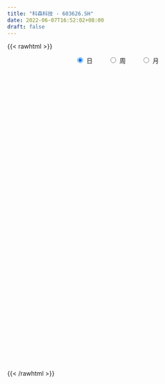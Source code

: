 ```yaml
---
title: "科森科技 - 603626.SH"
date: 2022-06-07T16:52:02+08:00
draft: false
---
```

{{< rawhtml >}}
    <div style="text-align: center">
        <label style="padding: 1rem;"><input style="margin-right: .5rem" type="radio" name="period" value="D" checked onclick="period_change(this)">日</label>
        <label style="padding: 1rem;"><input style="margin-right: .5rem" type="radio" name="period" value="W" onclick="period_change(this)">周</label>
        <label style="padding: 1rem;"><input style="margin-right: .5rem" type="radio" name="period" value="M" onclick="period_change(this)">月</label>
    </div>
    <div id="chart" style="height: 700px;"></div> 
    <script type="text/javascript">
        const D_v = [39362.19,52769.51,112009.61,127575.43,63836.52,61482.99,42867.04,48964.3,41811.23,45585.91,35655.95,119434.78,107668.65,109477.77,100757.36,70881.03,76943.15,77891.86,56238.89,50075.0,116445.75,74922.98,99104.73,81045.39,58868.8,93415.24,78028.36,83902.97,58441.92,46145.96,107770.79,83210.49,89034.0,81524.1,181107.47,250527.4,300365.05,223346.9,166666.33,163166.05,155723.32,110293.21,83783.6,56562.72,63017.4,123630.14,86322.08,91881.15,105114.32,41938.21,50504.8,162854.17,173116.36,133554.66,199610.2,199772.89,250027.64,161219.82,133471.97,78563.64,78953.8,93223.83,93790.7,56906.94,69517.95,108495.29,118871.92,83021.3,75868.93,94658.66,60306.68,64465.86,42876.66,122216.41,198009.64,135613.8,80555.27,58973.21,69381.05,63810.27,45979.31,37428.18,65484.25,165399.19,167421.46,123135.49,88122.56,64628.71,55640.47,101144.43,55681.08,101778.59,48360.72,47698.67,72306.59,77982.61,58370.01,234340.56,231686.84,173212.22,131556.23,143948.65,119466.21,160963.89,90170.88,94293.7,82216.91,59332.96,61379.39,34827.33,139252.32,72721.75,121118.27,55178.74,44651.08,35465.14,46342.03,75129.66,124704.57,57643.85,66540.45,26899.31,27792.49,41760.74,48936.91,90904.33,92821.59,119192.81,103659.86,62726.07,49160.83,43616.48,63769.85,49826.07,30582.59,54462.8,36278.76,52756.18,38503.55,29432.43,106563.73,118361.76,176792.24,99586.38,54425.95,44187.97,51734.43,43232.14,54941.33,79288.51,84906.85,53786.99,54835.76,55542.89,51790.8,56714.9,82662.71,78940.55,75123.95,56851.43,59481.05,71727.31,54932.07,60316.49,41109.17,48335.99,54727.87,65300.63,72264.31,50632.59,75908.06,44672.83,74426.17,47262.58,64525.39,49491.64,60904.51,163533.53,87088.12,61523.82,61866.86,39209.79,44605.79,45062.89,40263.68,38054.32,45771.94,52962.87,50209.29,58345.8,54336.53,40487.84,55963.86,41635.13,47108.52,51203.6,39753.9,87902.48,77533.74,68685.33,66588.1,58534.09,50970.62,72614.96,44535.62,45141.72,40781.02,30181.21,44419.56,37724.82,45704.69,55295.56,69661.43,37257.54,49389.54,28400.17,41126.72,31717.01,60742.19,31236.43,69742.75,66725.74,119087.27,75347.39,52663.07,50616.93,100271.77,65358.32,52280.67,144562.44,93362.0,59429.64,60496.98,41144.2,60203.63,58393.31,43893.1,38569.87,37253.95,77798.66,42320.76,43334.18,44002.84,64950.34,54552.2,35669.83,45757.76,33860.73,45744.82,44500.69,31626.3,54551.72,39547.0,36755.12,43956.6,97911.78,59369.37,44943.89,27329.31,48264.49,38408.65,52527.42,81396.01,122348.37,96345.79,139784.05,88321.57,77848.83,82685.8,81440.66,100925.57,73724.09,61876.24,64810.56,50354.92,151428.97,136051.92,130710.18,96575.84,89828.01,87752.32,73681.39,65111.9,55772.78,84252.0,75288.82,58633.6,46042.14,49902.81,97148.7,87324.13,225251.08,366092.61,200752.15,207433.83,133297.69,128375.35,98132.62,74365.58,64365.84,59930.48,49584.57,55712.36,95628.48,170771.21,190938.92,191609.57,136289.67,98310.7,99537.17,69882.67,73353.29,79012.42,122593.39,85679.62,107263.04,93957.81,203668.52,149065.14,113015.14,70899.97,100328.32,266152.85,234791.65,140079.87,262425.35,153382.77,106627.15,119007.35,112516.78,286089.39,478505.87,268967.16,253544.48,251541.05,238158.29,138129.65,173070.0,166714.84,125729.04,112816.93,116618.88,71508.5,75130.24,65056.5,72059.19,67501.77,62562.8,55273.82,95692.62,63439.0,57518.08,100711.64,99919.0,57883.44,97921.24,91804.0,49021.28,64516.88,144076.8,149883.89,93380.22,228771.92,268486.51,627305.13,658380.37,409410.39,198927.61,220753.59,170363.02,142251.81,183296.83,133969.25,103874.96,88822.28,120002.0,169606.83,358328.19,436523.49,383571.32,362340.13,191402.4,129718.76,145600.55,113277.06,79082.85,88289.25,93559.12,69386.08,69116.81,72211.78,60067.08,225006.42,310640.23,196415.02,132711.78,91933.63,104963.66,65236.42,76832.89,101437.44,96327.69,103207.76,88090.47,81913.2,85064.88,120133.86,65565.51,119351.64,84513.35,100460.89,68598.71,93376.85,135120.91,157098.43,107325.49,69422.0,95955.44,107308.66,93703.28,48490.98,237980.52,165651.98,143915.19,70007.41,59345.6,100178.07,82703.1,64313.87,141021.92,166121.61,155188.24,140592.92,143388.0,120973.36,73529.77,77785.3,198244.86,391351.51,262000.65,165822.13,215788.52,183456.94,190929.1,101159.95,185999.17,155981.25,166860.31,83900.88,82868.76,82042.0,80695.13,55944.45,56245.95,95533.0,66207.62,74257.16,53270.56,57562.88,57370.09,81496.85,81902.97,89178.17,73129.0,59320.6,48836.6,63658.08,61513.76,49999.3,59089.27,77095.88,61044.66,122826.07,83274.08,107599.88,92988.3,92785.93,105231.52,83156.97,56171.0,71422.43,100733.11,67527.0,53773.38,67424.23,52167.46,88912.82,55499.82,88772.41,100217.57,103770.13,62784.74,74180.0,60030.0,53356.76,255337.6,128110.26,101018.19,93447.14,74004.1]
const D_histogram = [0.0,-0.0172307692,0.022689634,0.0618253387,0.0561570807,0.0391683056,0.0165235334,0.0055229939,-0.0231421534,-0.0491983583,-0.0402324546,0.0203006208,0.0850465985,0.1265090297,0.1643176258,0.1834396804,0.1696453914,0.1361944157,0.0931425037,0.0467556492,-0.0159889652,-0.0748116854,-0.0794207185,-0.0962139285,-0.1010372032,-0.076814997,-0.0520749298,-0.019892207,-0.016595137,-0.0366434617,-0.0038193731,-0.0065764149,-0.016159263,-0.0243758022,0.0146990345,0.0972877358,0.1662228414,0.2289893564,0.2094106143,0.2440676665,0.2586532965,0.2044212312,0.101774465,0.0217944987,-0.0072883401,0.0321710518,0.0588426974,0.0817105351,-0.0000226938,-0.0498594131,-0.0546416728,0.0285409906,0.0807461306,0.0984890865,0.1528276487,0.2754082102,0.3252179197,0.3381892803,0.2781188711,0.1862695761,0.0737868238,-0.0248403941,-0.0642458721,-0.0809127739,-0.070782274,-0.1054903696,-0.1873023676,-0.254993784,-0.2931124226,-0.2927983432,-0.2907188576,-0.3137826714,-0.3251545352,-0.2519178664,-0.1167898679,-0.0658351764,-0.0376127518,-0.0435393333,-0.0717362874,-0.1237374266,-0.1212801893,-0.1438923143,-0.1251827378,-0.0225567386,0.0864947305,0.1362238651,0.1618079605,0.1354487444,0.1203633802,0.0777610002,0.0110330689,-0.0099075513,-0.0533597331,-0.0664026145,-0.053168695,-0.0731771484,-0.142161741,-0.0853791104,-0.0278549072,0.0214384826,0.0208203965,0.0699521445,0.0939242844,0.1089524343,0.0816006475,0.0142557163,-0.0338149973,-0.0672079872,-0.0850303315,-0.1008996916,-0.0366255404,-0.0045387722,-0.0549249094,-0.0744648765,-0.0919841466,-0.1083851965,-0.1134059163,-0.1490625944,-0.1110912892,-0.1027371997,-0.129742976,-0.1357187518,-0.1317198,-0.1405235969,-0.1533792342,-0.1926398795,-0.2165973736,-0.2215554687,-0.1953331049,-0.161984029,-0.1485214462,-0.1102381309,-0.0504951612,-0.0115890877,0.0211781891,0.0566280992,0.0751794295,0.0609353878,0.0458889536,0.0284710574,-0.0380864661,-0.1005972385,-0.1768488622,-0.1890277745,-0.1803995337,-0.1721726216,-0.1508343971,-0.1348165917,-0.111178748,-0.1067249069,-0.0906729213,-0.0954278487,-0.0661704908,-0.0527156864,-0.0440071999,-0.0245899394,0.0261045992,0.0956006705,0.1353677646,0.1362391784,0.1072699227,0.1074581344,0.0816327087,0.0891716174,0.0876680771,0.1046266219,0.1192658511,0.16076826,0.1769989896,0.1908137248,0.1662171754,0.1369628487,0.0855888592,0.034335908,-0.0231671456,-0.0540788393,-0.0818961243,-0.1373996633,-0.1464068805,-0.1560977185,-0.1545042458,-0.1513129617,-0.1507716796,-0.1158382116,-0.0794227615,-0.0189174824,0.0363273955,0.0865726841,0.0957533539,0.1059376047,0.0961920762,0.0857337633,0.0956031807,0.0945039965,0.0959447823,0.0814525968,0.0792459968,0.0833984663,0.0528383179,0.0300823294,0.0178094163,0.0050517474,-0.0086288462,0.0135868067,0.0264735046,0.0385207035,0.0416642705,0.0479019342,0.0384119817,0.0201123709,-0.0059863904,0.0039752277,0.0302639385,0.05002284,0.0626246473,0.0629172416,0.0546977438,0.0516600702,0.0468063466,0.0435148237,0.0502102988,0.06525271,0.0935240199,0.0907393366,0.0799157023,0.0752876608,0.0835483835,0.0794805939,0.0670794427,0.0888810782,0.0867407139,0.0784429428,0.0614366108,0.0461051615,0.0165676972,-0.0146195909,-0.0253892705,-0.0316736299,-0.0404886402,-0.0567172006,-0.0695924896,-0.0763415706,-0.0748940074,-0.0828921942,-0.0910971748,-0.0924122557,-0.0814711964,-0.0708942046,-0.0468983984,-0.0315973641,-0.0167325434,0.0028613553,0.0065167363,0.0121010454,0.0166595198,0.0336997971,0.0333426263,0.0245765075,0.0224305221,0.0296006936,0.0351467705,0.0431331151,0.0495792991,0.073116342,0.089372514,0.1076674233,0.1075286059,0.1077234396,0.0995753659,0.0927800689,0.0959118953,0.0863759497,0.0768612315,0.0530053503,0.0308631106,0.036412403,0.0449044311,0.0406535103,0.0432238015,0.0287764124,0.0177561492,0.0055921128,-0.0021966687,-0.0164024673,-0.0491644912,-0.0649242837,-0.0741586899,-0.0780118285,-0.069177827,-0.041848192,-0.0265993185,0.0435183089,0.0740523092,0.0524795704,-0.0262684615,-0.0734853991,-0.076598574,-0.0606650565,-0.05710297,-0.0505026353,-0.0479724699,-0.0505694109,-0.0414504662,-0.0094173716,0.0525508739,0.12991364,0.1532233826,0.1276808656,0.0783102588,0.042579513,0.013983102,-0.0029308555,0.0075161592,0.0422058402,0.0601813668,0.066601313,0.0786918124,0.0654435743,0.0745112634,0.063097612,0.0507883429,0.0429144698,0.1013150548,0.1220197936,0.1343266145,0.1448857182,0.1202804518,0.0848613711,0.0360314152,0.0163731217,0.0727899845,0.1552587906,0.1670546465,0.127811367,0.1310957726,0.0354821185,-0.0112502467,-0.1103850072,-0.1137480849,-0.1408870905,-0.1869281951,-0.2483589377,-0.2665096447,-0.2763959969,-0.2754869538,-0.2487242067,-0.2225473293,-0.1918590788,-0.170363633,-0.1560067694,-0.1503503301,-0.1469101061,-0.1542771169,-0.1517256575,-0.1331727818,-0.1167467525,-0.1233086086,-0.112383142,-0.086346311,-0.0322225867,0.0182345224,0.0534960367,0.1161916263,0.2244397642,0.3288880248,0.4630202414,0.4864174762,0.477001779,0.4164316726,0.3502757388,0.2947755502,0.2124538431,0.133744735,0.063035694,0.0066475436,-0.039738271,-0.0843525658,-0.050658828,0.0113207488,-0.0469008034,-0.1683686552,-0.2697581095,-0.3105133193,-0.3116963343,-0.2866656531,-0.264370638,-0.23733653,-0.2165045811,-0.1905859634,-0.176443319,-0.1725735639,-0.1398524706,-0.0381139748,0.061431733,0.0821307177,0.0955338479,0.08685113,0.0767079977,0.0628155093,0.0420526822,0.0543523032,0.0323611657,0.0346286638,0.0040399652,-0.0015138707,-0.0102270472,0.0057248737,0.0082073534,0.0308165552,0.0386201055,0.0257976592,0.0191677363,-0.0081658576,0.0033913269,0.0112693262,0.0049154412,-0.0030168923,-0.0868207079,-0.1689159175,-0.1859012185,-0.187566205,-0.1937919951,-0.2072137644,-0.2156736643,-0.2047722753,-0.1875839469,-0.1509741693,-0.1229117473,-0.0950158134,-0.0780426715,-0.0890492614,-0.0683116358,-0.0649848239,-0.0534517569,-0.0372579232,-0.016354094,0.0045288003,0.0293989483,0.0777336715,0.109984807,0.1168120165,0.0860200408,0.0598706167,0.0391417459,0.0017479737,-0.0677473123,-0.0808136007,-0.062747553,-0.0336305173,0.002877881,0.01976247,0.0438387272,0.0512770725,0.0592674752,0.0542864113,0.0400361161,0.0385007658,0.034716805,0.0315572234,0.0346262855,0.0151942932,-0.0052315419,-0.0373229746,-0.0411354636,-0.0467131213,-0.0434256443,-0.0435895046,-0.0298542413,-0.0138028476,-0.0098732622,-0.025212063,-0.0402791868,-0.0887559193,-0.1235207922,-0.109296778,-0.0910292574,-0.0537467156,-0.0293521987,-0.0244583736,-0.0096518189,0.0086991272,0.0282898152,0.0443752118,0.0573191964,0.0681231944,0.0743115538,0.087962148,0.1028211496,0.1244442171,0.1495278961,0.1355579356,0.1313566368,0.1351135264,0.1331427347,0.1241909131,0.123813263,0.1119547465,0.1060302537,0.1051703524,0.0926121494]
const D_fast = [0.0,-0.0215384615,0.0240543502,0.0786463896,0.0870174018,0.0798207031,0.0613068143,0.0516870232,0.0172363376,-0.021119457,-0.0222116669,0.0433965637,0.129404191,0.2024938797,0.2813818822,0.3463638569,0.3749809158,0.375578544,0.3558122579,0.3211143157,0.25437246,0.1768468185,0.1523826057,0.1115359136,0.0814533381,0.0864717951,0.0981931298,0.1254028008,0.1245510867,0.0953418965,0.1272111419,0.1228099963,0.1091873324,0.0948768427,0.137626438,0.2445370732,0.3550278892,0.4750417434,0.5078156549,0.6034896236,0.6827385778,0.6796118202,0.6024086703,0.5278773287,0.4969724049,0.5444745597,0.5858568797,0.6291523512,0.5474134488,0.4851118763,0.4666691983,0.5569871094,0.629378782,0.6717440095,0.7642894839,0.955722098,1.0868362874,1.1843549681,1.1938142767,1.1485323757,1.0544963294,0.949659013,0.8941920669,0.8572969716,0.849731903,0.7886512151,0.6600136252,0.5285737627,0.4171770185,0.3442915121,0.2736912833,0.1721818017,0.0795213041,0.0897785062,0.1957090378,0.2302049352,0.2490241719,0.2322127571,0.1860817311,0.1031462352,0.0752834252,0.0166982216,0.0041121137,0.1010989282,0.23177408,0.3155591808,0.3815952664,0.3890982363,0.4041037172,0.3809415872,0.3169719232,0.2935544151,0.2367623001,0.207118765,0.2070605108,0.1687577702,0.0642327425,0.0996705955,0.1502310718,0.2048840823,0.2094710954,0.2760908794,0.3235440905,0.3658103489,0.358858724,0.2950777219,0.238553259,0.1883582723,0.1492783451,0.1081840621,0.1633018282,0.1942539034,0.1301365389,0.0919803525,0.0514650458,0.0079676968,-0.025404502,-0.0983268287,-0.0881283459,-0.1054585562,-0.1649000765,-0.2048055403,-0.2337365385,-0.2776712346,-0.3288716805,-0.4162922956,-0.4943991331,-0.5547460955,-0.5773570079,-0.5845039392,-0.608171718,-0.5974479353,-0.5503287559,-0.5143199543,-0.4762581302,-0.4266511954,-0.3893050077,-0.3883152024,-0.3918893983,-0.4021895301,-0.4782686701,-0.5659287522,-0.6863925914,-0.7458284473,-0.78230009,-0.8171163332,-0.833486708,-0.8511730506,-0.8553298939,-0.8775572795,-0.8841735242,-0.9127854137,-0.9000706786,-0.8997947957,-0.9020881092,-0.8888183336,-0.8315976452,-0.7382014062,-0.6645923711,-0.6296611626,-0.6318129377,-0.6047601923,-0.6101774409,-0.5803456278,-0.5599321488,-0.5168169485,-0.4723612566,-0.3906667827,-0.3301863057,-0.2686681393,-0.2517103948,-0.2467240093,-0.2767007841,-0.3193697582,-0.3826645983,-0.4270960018,-0.4753873179,-0.5652407727,-0.61084971,-0.6595649776,-0.6965975664,-0.7312345227,-0.7683861606,-0.7624122454,-0.7458524857,-0.6900765772,-0.6257498504,-0.5538613909,-0.5207423825,-0.4840737306,-0.46977124,-0.4587961121,-0.4250258996,-0.4024990846,-0.3770721033,-0.3712011395,-0.3535962404,-0.3285941543,-0.3459447232,-0.3611801294,-0.3690006883,-0.3804954204,-0.3963332256,-0.370720871,-0.3512157969,-0.3295384221,-0.3159787875,-0.2977656402,-0.2976525974,-0.3109241154,-0.3385194743,-0.3275640493,-0.2937093539,-0.2614447424,-0.2331867733,-0.2171648685,-0.2117099303,-0.2018325864,-0.1949847234,-0.1873975404,-0.1681494906,-0.1367939018,-0.085141587,-0.0652414361,-0.0560861449,-0.0418922712,-0.0127444526,0.0030579062,0.0074266158,0.0514485208,0.070993335,0.0823062996,0.0806591203,0.0768539614,0.0514584213,0.0166162356,-0.0005007616,-0.0147035285,-0.0336406989,-0.0640485594,-0.0943219708,-0.1201564445,-0.1374323832,-0.1661536185,-0.1971328927,-0.2215510376,-0.2309777774,-0.2381243368,-0.2258531302,-0.2184514369,-0.207769752,-0.1874605145,-0.1821759494,-0.173566379,-0.1648430247,-0.139377798,-0.1313993123,-0.1340213042,-0.130559659,-0.1159893141,-0.1016565446,-0.0828869213,-0.0640459125,-0.022229784,0.0163695164,0.0615812815,0.0883246157,0.1154503092,0.1321960769,0.1485957972,0.1757055975,0.1877636393,0.1974642289,0.1868596854,0.1724332232,0.1870856165,0.2068037523,0.2127162091,0.2260924506,0.2188391646,0.2122579387,0.2014919305,0.1931539818,0.1748475664,0.1297944197,0.0978035563,0.0700294776,0.0466733819,0.0382129266,0.0550805137,0.0636795576,0.1446767622,0.1937238398,0.1852709936,0.0999558463,0.0343675589,0.0121047405,0.0128719939,0.0021583379,-0.0038669862,-0.0133299383,-0.028569232,-0.0298129038,-0.0001341521,0.0749718118,0.1848129879,0.2464285762,0.2528062755,0.2230132334,0.1979273659,0.1728267304,0.155180059,0.1675061135,0.2127472546,0.2457681229,0.2688383973,0.3006018499,0.3037145053,0.3314100102,0.3357707618,0.3361585785,0.3390133228,0.4227426716,0.4739523588,0.5198408333,0.5666213665,0.5720862131,0.5578824751,0.518060373,0.50249536,0.5771097189,0.6983932226,0.7519527402,0.7446623024,0.7807206512,0.6939775267,0.6444325998,0.5177015875,0.4859014886,0.4235407104,0.330767557,0.20724708,0.1224689618,0.0434836104,-0.024479085,-0.0598973896,-0.0893573445,-0.1066338637,-0.1277293262,-0.1523741549,-0.1843052981,-0.2175926006,-0.2635288907,-0.2989088456,-0.3136491654,-0.3264098243,-0.3637988325,-0.3809691514,-0.3765188982,-0.3304508205,-0.2754350809,-0.2267995574,-0.1350560611,0.0293020178,0.2159722846,0.4658595616,0.6108611654,0.7206959129,0.7642337246,0.7856467256,0.8038404246,0.7746321782,0.7293592538,0.6744091364,0.6196828719,0.5633624895,0.4976600532,0.5186890841,0.583498848,0.513552095,0.3499920794,0.1811630977,0.0627795581,-0.0163275404,-0.0629632725,-0.106760917,-0.1390609414,-0.1723551379,-0.194083011,-0.2240511964,-0.2633248322,-0.2655668566,-0.1733568545,-0.0584532135,-0.0172215493,0.0200650429,0.0330951075,0.0421289746,0.0439403636,0.0336907069,0.0595784038,0.0456775577,0.0566022218,0.0270235145,0.0210912109,0.0098212726,0.0272044119,0.03173873,0.0620520706,0.0795106472,0.0731376158,0.0712996269,0.0419245686,0.0543295849,0.0650249157,0.059899891,0.0512133344,-0.0542956582,-0.1786198472,-0.2420804528,-0.2906369905,-0.3453107795,-0.4105359898,-0.4729143057,-0.5132059857,-0.5429136439,-0.5440474087,-0.5467129234,-0.542570943,-0.5451084689,-0.5783773742,-0.5747176576,-0.5876370516,-0.5894669238,-0.582587571,-0.5657722652,-0.5437571708,-0.5115372858,-0.4437691447,-0.3840218075,-0.3479915938,-0.3572785593,-0.3684603293,-0.3794037636,-0.4163605424,-0.5027926564,-0.5360623451,-0.5336831855,-0.5129737792,-0.4757459107,-0.4539207042,-0.4188847651,-0.3986271517,-0.3758198803,-0.3672293413,-0.3714706074,-0.3633807663,-0.3584855259,-0.3537558017,-0.3420301681,-0.3576635872,-0.3793973077,-0.4208194841,-0.434915839,-0.452171777,-0.4597407111,-0.4708019476,-0.4645302446,-0.4519295628,-0.4504682929,-0.4721101094,-0.49724703,-0.5679127423,-0.6335578133,-0.6466579936,-0.6511477873,-0.6273019244,-0.6102454572,-0.6114662255,-0.5990726255,-0.5785468976,-0.5518837557,-0.5247045563,-0.4974307725,-0.4695959759,-0.4448297281,-0.4091885969,-0.3686243078,-0.3158901861,-0.253424533,-0.2335050096,-0.2048671493,-0.1673318781,-0.1360169861,-0.1139210794,-0.0833454137,-0.0672152436,-0.046632173,-0.0211994862,-0.0106046519]
const D_slow = [0.0,-0.0043076923,0.0013647162,0.0168210509,0.0308603211,0.0406523975,0.0447832808,0.0461640293,0.0403784909,0.0280789014,0.0180207877,0.0230959429,0.0443575925,0.07598485,0.1170642564,0.1629241765,0.2053355244,0.2393841283,0.2626697542,0.2743586665,0.2703614252,0.2516585039,0.2318033242,0.2077498421,0.1824905413,0.1632867921,0.1502680596,0.1452950079,0.1411462236,0.1319853582,0.1310305149,0.1293864112,0.1253465954,0.1192526449,0.1229274035,0.1472493375,0.1888050478,0.2460523869,0.2984050405,0.3594219571,0.4240852813,0.4751905891,0.5006342053,0.50608283,0.504260745,0.5123035079,0.5270141823,0.5474418161,0.5474361426,0.5349712893,0.5213108711,0.5284461188,0.5486326514,0.573254923,0.6114618352,0.6803138878,0.7616183677,0.8461656878,0.9156954056,0.9622627996,0.9807095055,0.974499407,0.958437939,0.9382097455,0.920514177,0.8941415846,0.8473159927,0.7835675467,0.7102894411,0.6370898553,0.5644101409,0.4859644731,0.4046758393,0.3416963727,0.3124989057,0.2960401116,0.2866369237,0.2757520903,0.2578180185,0.2268836618,0.1965636145,0.1605905359,0.1292948515,0.1236556668,0.1452793495,0.1793353157,0.2197873059,0.253649492,0.283740337,0.3031805871,0.3059388543,0.3034619664,0.2901220332,0.2735213795,0.2602292058,0.2419349187,0.2063944834,0.1850497059,0.178085979,0.1834455997,0.1886506988,0.206138735,0.2296198061,0.2568579146,0.2772580765,0.2808220056,0.2723682563,0.2555662595,0.2343086766,0.2090837537,0.1999273686,0.1987926756,0.1850614482,0.1664452291,0.1434491924,0.1163528933,0.0880014142,0.0507357656,0.0229629433,-0.0027213566,-0.0351571006,-0.0690867885,-0.1020167385,-0.1371476377,-0.1754924463,-0.2236524161,-0.2778017595,-0.3331906267,-0.3820239029,-0.4225199102,-0.4596502717,-0.4872098045,-0.4998335948,-0.5027308667,-0.4974363194,-0.4832792946,-0.4644844372,-0.4492505902,-0.4377783519,-0.4306605875,-0.440182204,-0.4653315137,-0.5095437292,-0.5568006728,-0.6019005562,-0.6449437116,-0.6826523109,-0.7163564588,-0.7441511459,-0.7708323726,-0.7935006029,-0.8173575651,-0.8339001878,-0.8470791094,-0.8580809093,-0.8642283942,-0.8577022444,-0.8338020768,-0.7999601356,-0.765900341,-0.7390828604,-0.7122183267,-0.6918101496,-0.6695172452,-0.6476002259,-0.6214435705,-0.5916271077,-0.5514350427,-0.5071852953,-0.4594818641,-0.4179275702,-0.3836868581,-0.3622896433,-0.3537056663,-0.3594974527,-0.3730171625,-0.3934911936,-0.4278411094,-0.4644428295,-0.5034672591,-0.5420933206,-0.579921561,-0.6176144809,-0.6465740338,-0.6664297242,-0.6711590948,-0.6620772459,-0.6404340749,-0.6164957364,-0.5900113353,-0.5659633162,-0.5445298754,-0.5206290802,-0.4970030811,-0.4730168855,-0.4526537363,-0.4328422371,-0.4119926206,-0.3987830411,-0.3912624588,-0.3868101047,-0.3855471678,-0.3877043794,-0.3843076777,-0.3776893015,-0.3680591257,-0.357643058,-0.3456675745,-0.336064579,-0.3310364863,-0.3325330839,-0.331539277,-0.3239732924,-0.3114675824,-0.2958114206,-0.2800821101,-0.2664076742,-0.2534926566,-0.24179107,-0.2309123641,-0.2183597894,-0.2020466119,-0.1786656069,-0.1559807727,-0.1360018472,-0.117179932,-0.0962928361,-0.0764226876,-0.0596528269,-0.0374325574,-0.0157473789,0.0038633568,0.0192225095,0.0307487999,0.0348907242,0.0312358265,0.0248885088,0.0169701014,0.0068479413,-0.0073313588,-0.0247294812,-0.0438148739,-0.0625383757,-0.0832614243,-0.106035718,-0.1291387819,-0.149506581,-0.1672301322,-0.1789547318,-0.1868540728,-0.1910372086,-0.1903218698,-0.1886926857,-0.1856674244,-0.1815025444,-0.1730775952,-0.1647419386,-0.1585978117,-0.1529901812,-0.1455900078,-0.1368033151,-0.1260200364,-0.1136252116,-0.0953461261,-0.0730029976,-0.0460861418,-0.0192039903,0.0077268696,0.0326207111,0.0558157283,0.0797937021,0.1013876896,0.1206029975,0.133854335,0.1415701127,0.1506732134,0.1618993212,0.1720626988,0.1828686491,0.1900627522,0.1945017895,0.1958998177,0.1953506505,0.1912500337,0.1789589109,0.16272784,0.1441881675,0.1246852104,0.1073907536,0.0969287057,0.090278876,0.1011584533,0.1196715306,0.1327914232,0.1262243078,0.107852958,0.0887033145,0.0735370504,0.0592613079,0.0466356491,0.0346425316,0.0220001789,0.0116375623,0.0092832194,0.0224209379,0.0548993479,0.0932051936,0.12512541,0.1447029747,0.1553478529,0.1588436284,0.1581109145,0.1599899543,0.1705414144,0.1855867561,0.2022370843,0.2219100374,0.238270931,0.2568987468,0.2726731498,0.2853702356,0.296098853,0.3214276167,0.3519325651,0.3855142188,0.4217356483,0.4518057613,0.473021104,0.4820289578,0.4861222383,0.5043197344,0.543134432,0.5848980937,0.6168509354,0.6496248786,0.6584954082,0.6556828465,0.6280865947,0.5996495735,0.5644278009,0.5176957521,0.4556060177,0.3889786065,0.3198796073,0.2510078688,0.1888268171,0.1331899848,0.0852252151,0.0426343068,0.0036326145,-0.033954968,-0.0706824945,-0.1092517738,-0.1471831881,-0.1804763836,-0.2096630717,-0.2404902239,-0.2685860094,-0.2901725872,-0.2982282338,-0.2936696032,-0.2802955941,-0.2512476875,-0.1951377464,-0.1129157402,0.0028393201,0.1244436892,0.2436941339,0.3478020521,0.4353709868,0.5090648743,0.5621783351,0.5956145189,0.6113734424,0.6130353283,0.6031007605,0.582012619,0.569347912,0.5721780992,0.5604528984,0.5183607346,0.4509212072,0.3732928774,0.2953687938,0.2237023806,0.157609721,0.0982755886,0.0441494433,-0.0034970476,-0.0476078773,-0.0907512683,-0.125714386,-0.1352428797,-0.1198849464,-0.099352267,-0.075468805,-0.0537560225,-0.0345790231,-0.0188751458,-0.0083619752,0.0052261006,0.013316392,0.021973558,0.0229835493,0.0226050816,0.0200483198,0.0214795382,0.0235313766,0.0312355154,0.0408905417,0.0473399565,0.0521318906,0.0500904262,0.0509382579,0.0537555895,0.0549844498,0.0542302267,0.0325250497,-0.0097039297,-0.0561792343,-0.1030707855,-0.1515187843,-0.2033222254,-0.2572406415,-0.3084337103,-0.355329697,-0.3930732394,-0.4238011762,-0.4475551295,-0.4670657974,-0.4893281128,-0.5064060217,-0.5226522277,-0.5360151669,-0.5453296477,-0.5494181712,-0.5482859712,-0.5409362341,-0.5215028162,-0.4940066145,-0.4648036103,-0.4432986001,-0.428330946,-0.4185455095,-0.4181085161,-0.4350453441,-0.4552487443,-0.4709356326,-0.4793432619,-0.4786237917,-0.4736831742,-0.4627234924,-0.4499042242,-0.4350873554,-0.4215157526,-0.4115067236,-0.4018815321,-0.3932023309,-0.385313025,-0.3766564537,-0.3728578804,-0.3741657658,-0.3834965095,-0.3937803754,-0.4054586557,-0.4163150668,-0.4272124429,-0.4346760033,-0.4381267152,-0.4405950307,-0.4468980465,-0.4569678432,-0.479156823,-0.510037021,-0.5373612155,-0.5601185299,-0.5735552088,-0.5808932585,-0.5870078519,-0.5894208066,-0.5872460248,-0.580173571,-0.569079768,-0.5547499689,-0.5377191703,-0.5191412819,-0.4971507449,-0.4714454575,-0.4403344032,-0.4029524292,-0.3690629453,-0.3362237861,-0.3024454045,-0.2691597208,-0.2381119925,-0.2071586768,-0.1791699901,-0.1526624267,-0.1263698386,-0.1032168012]
const D_data = [['2020-05-15', 10.88, 10.91, 10.75, 11.14],['2020-05-18', 10.84, 10.64, 10.33, 10.91],['2020-05-19', 10.75, 11.42, 10.66, 11.56],['2020-05-20', 11.42, 11.66, 11.32, 12.07],['2020-05-21', 11.65, 11.24, 11.22, 11.71],['2020-05-22', 11.3, 11.08, 10.88, 11.45],['2020-05-25', 11.11, 10.93, 10.78, 11.19],['2020-05-26', 10.93, 11.0, 10.92, 11.22],['2020-05-27', 11.01, 10.67, 10.66, 11.14],['2020-05-28', 10.66, 10.53, 10.24, 10.74],['2020-05-29', 10.49, 10.89, 10.4, 10.95],['2020-06-01', 10.89, 11.72, 10.84, 11.75],['2020-06-02', 11.73, 12.16, 11.6, 12.16],['2020-06-03', 12.1, 12.25, 11.85, 12.55],['2020-06-04', 12.1, 12.55, 12.0, 12.88],['2020-06-05', 12.69, 12.63, 12.5, 12.82],['2020-06-08', 12.76, 12.4, 12.34, 12.94],['2020-06-09', 12.56, 12.18, 12.04, 12.62],['2020-06-10', 12.3, 11.98, 11.9, 12.33],['2020-06-11', 11.95, 11.79, 11.7, 12.13],['2020-06-12', 11.6, 11.34, 11.12, 11.65],['2020-06-15', 11.34, 11.06, 11.04, 11.49],['2020-06-16', 11.16, 11.54, 11.07, 11.85],['2020-06-17', 11.68, 11.29, 11.05, 11.72],['2020-06-18', 11.3, 11.33, 11.1, 11.53],['2020-06-19', 11.3, 11.7, 11.18, 11.9],['2020-06-22', 11.7, 11.81, 11.7, 12.15],['2020-06-23', 11.78, 12.05, 11.65, 12.06],['2020-06-24', 12.01, 11.79, 11.68, 12.06],['2020-06-29', 11.69, 11.45, 11.41, 12.0],['2020-06-30', 11.6, 12.15, 11.53, 12.2],['2020-07-01', 12.21, 11.8, 11.6, 12.27],['2020-07-02', 11.73, 11.69, 11.55, 11.84],['2020-07-03', 11.76, 11.66, 11.56, 11.8],['2020-07-06', 11.88, 12.35, 11.64, 12.48],['2020-07-07', 12.54, 13.29, 12.51, 13.59],['2020-07-08', 14.18, 13.66, 13.3, 14.3],['2020-07-09', 13.53, 14.13, 13.5, 14.8],['2020-07-10', 13.98, 13.43, 13.43, 14.13],['2020-07-13', 13.43, 14.38, 13.4, 14.49],['2020-07-14', 14.39, 14.52, 14.23, 15.0],['2020-07-15', 14.41, 13.8, 13.6, 14.74],['2020-07-16', 13.71, 12.96, 12.75, 13.9],['2020-07-17', 12.96, 12.87, 12.7, 13.26],['2020-07-20', 12.99, 13.29, 12.87, 13.35],['2020-07-21', 13.32, 14.26, 13.22, 14.48],['2020-07-22', 14.08, 14.39, 14.01, 14.69],['2020-07-23', 14.3, 14.61, 13.75, 14.63],['2020-07-24', 14.34, 13.25, 13.25, 14.58],['2020-07-27', 13.34, 13.35, 13.1, 13.55],['2020-07-28', 13.58, 13.8, 13.44, 13.95],['2020-07-29', 13.8, 15.18, 13.67, 15.18],['2020-07-30', 15.09, 15.28, 15.09, 15.76],['2020-07-31', 15.29, 15.19, 14.88, 15.5],['2020-08-03', 15.6, 16.03, 15.58, 16.58],['2020-08-04', 16.26, 17.63, 16.0, 17.63],['2020-08-05', 18.32, 17.53, 16.92, 18.55],['2020-08-06', 17.19, 17.62, 16.96, 18.05],['2020-08-07', 17.26, 16.95, 16.27, 17.53],['2020-08-10', 16.68, 16.46, 16.2, 16.81],['2020-08-11', 16.41, 15.89, 15.79, 17.09],['2020-08-12', 15.9, 15.65, 15.2, 15.91],['2020-08-13', 15.8, 16.12, 15.65, 16.5],['2020-08-14', 16.16, 16.33, 16.11, 16.71],['2020-08-17', 16.33, 16.72, 16.1, 16.73],['2020-08-18', 16.75, 16.15, 15.9, 16.9],['2020-08-19', 16.15, 15.25, 15.18, 16.19],['2020-08-20', 15.28, 14.96, 14.72, 15.44],['2020-08-21', 15.04, 14.93, 14.68, 15.36],['2020-08-24', 14.95, 15.17, 14.0, 15.64],['2020-08-25', 15.59, 15.05, 14.88, 15.59],['2020-08-26', 14.9, 14.51, 14.3, 15.05],['2020-08-27', 14.6, 14.37, 14.24, 14.65],['2020-08-28', 14.53, 15.42, 14.38, 15.67],['2020-08-31', 15.52, 16.66, 15.52, 16.96],['2020-09-01', 16.36, 16.08, 15.77, 16.58],['2020-09-02', 16.08, 16.01, 15.74, 16.2],['2020-09-03', 15.91, 15.65, 15.54, 16.29],['2020-09-04', 15.09, 15.27, 14.88, 15.4],['2020-09-07', 15.15, 14.71, 14.7, 15.88],['2020-09-08', 14.85, 15.19, 14.71, 15.23],['2020-09-09', 15.05, 14.74, 14.57, 15.07],['2020-09-10', 14.79, 15.16, 14.54, 15.24],['2020-09-11', 15.56, 16.5, 15.56, 16.5],['2020-09-14', 16.55, 17.2, 16.27, 17.56],['2020-09-15', 17.18, 17.0, 16.48, 17.26],['2020-09-16', 16.61, 17.05, 16.57, 17.39],['2020-09-17', 16.98, 16.55, 16.33, 16.98],['2020-09-18', 16.59, 16.72, 16.25, 16.93],['2020-09-21', 16.59, 16.34, 16.01, 17.28],['2020-09-22', 16.11, 15.82, 15.79, 16.35],['2020-09-23', 15.9, 16.2, 15.9, 17.09],['2020-09-24', 16.19, 15.76, 15.62, 16.26],['2020-09-25', 15.93, 15.98, 15.71, 16.15],['2020-09-28', 16.15, 16.3, 15.9, 16.48],['2020-09-29', 16.29, 15.85, 15.58, 16.36],['2020-09-30', 15.98, 14.94, 14.94, 15.98],['2020-10-09', 15.48, 16.42, 15.22, 16.43],['2020-10-12', 16.16, 16.72, 15.9, 16.83],['2020-10-13', 16.7, 16.93, 16.4, 17.47],['2020-10-14', 17.0, 16.48, 16.1, 17.11],['2020-10-15', 16.45, 17.3, 16.25, 17.3],['2020-10-16', 17.23, 17.28, 16.6, 17.36],['2020-10-19', 17.64, 17.39, 17.24, 18.11],['2020-10-20', 17.23, 16.94, 16.7, 17.39],['2020-10-21', 16.81, 16.26, 16.05, 16.81],['2020-10-22', 16.5, 16.22, 16.21, 16.75],['2020-10-23', 16.29, 16.18, 16.03, 16.67],['2020-10-26', 16.04, 16.21, 15.92, 16.58],['2020-10-27', 16.05, 16.1, 15.81, 16.22],['2020-10-28', 16.0, 17.21, 15.88, 17.45],['2020-10-29', 16.99, 17.08, 16.78, 17.2],['2020-10-30', 16.8, 16.0, 15.94, 16.88],['2020-11-02', 15.73, 16.17, 15.36, 16.24],['2020-11-03', 16.17, 16.05, 16.03, 16.3],['2020-11-04', 16.18, 15.91, 15.8, 16.22],['2020-11-05', 16.08, 15.92, 15.62, 16.15],['2020-11-06', 15.93, 15.33, 15.21, 16.0],['2020-11-09', 15.37, 16.16, 15.37, 16.49],['2020-11-10', 16.15, 15.83, 15.65, 16.16],['2020-11-11', 15.85, 15.24, 15.11, 15.85],['2020-11-12', 15.45, 15.3, 15.11, 15.46],['2020-11-13', 15.23, 15.3, 15.09, 15.52],['2020-11-16', 15.54, 15.0, 14.81, 15.54],['2020-11-17', 15.0, 14.75, 14.4, 15.09],['2020-11-18', 14.62, 14.11, 13.75, 14.83],['2020-11-19', 14.04, 13.93, 13.49, 14.13],['2020-11-20', 13.87, 13.87, 13.3, 13.99],['2020-11-23', 14.0, 14.1, 13.63, 14.17],['2020-11-24', 13.99, 14.15, 13.91, 14.43],['2020-11-25', 14.12, 13.84, 13.8, 14.22],['2020-11-26', 13.82, 14.12, 13.7, 14.13],['2020-11-27', 14.05, 14.52, 13.88, 14.64],['2020-11-30', 14.75, 14.43, 14.18, 14.75],['2020-12-01', 14.43, 14.48, 14.35, 14.65],['2020-12-02', 14.48, 14.66, 14.24, 14.75],['2020-12-03', 14.58, 14.58, 14.4, 14.88],['2020-12-04', 14.52, 14.17, 14.13, 14.58],['2020-12-07', 14.29, 14.06, 14.02, 14.47],['2020-12-08', 14.06, 13.91, 13.86, 14.1],['2020-12-09', 13.91, 13.0, 12.84, 13.91],['2020-12-10', 13.18, 12.58, 12.42, 13.24],['2020-12-11', 12.71, 11.85, 11.36, 12.74],['2020-12-14', 11.89, 12.19, 11.66, 12.53],['2020-12-15', 12.33, 12.21, 11.95, 12.37],['2020-12-16', 12.24, 12.02, 11.89, 12.33],['2020-12-17', 11.99, 12.04, 11.72, 12.13],['2020-12-18', 11.97, 11.86, 11.83, 12.08],['2020-12-21', 11.86, 11.86, 11.71, 12.0],['2020-12-22', 11.86, 11.5, 11.46, 11.9],['2020-12-23', 11.5, 11.51, 11.29, 11.65],['2020-12-24', 11.46, 11.09, 10.96, 11.53],['2020-12-25', 11.03, 11.4, 10.92, 11.55],['2020-12-28', 11.55, 11.15, 11.04, 11.55],['2020-12-29', 11.07, 10.99, 10.95, 11.4],['2020-12-30', 10.99, 11.05, 10.8, 11.24],['2020-12-31', 11.16, 11.51, 11.1, 11.94],['2021-01-04', 11.62, 12.0, 11.5, 12.07],['2021-01-05', 12.0, 11.9, 11.63, 12.09],['2021-01-06', 11.99, 11.52, 11.46, 11.99],['2021-01-07', 11.55, 11.06, 10.97, 11.59],['2021-01-08', 11.07, 11.33, 10.74, 11.48],['2021-01-11', 11.27, 10.91, 10.83, 11.34],['2021-01-12', 10.79, 11.25, 10.74, 11.34],['2021-01-13', 11.27, 11.13, 11.0, 11.32],['2021-01-14', 11.1, 11.39, 11.03, 11.61],['2021-01-15', 11.41, 11.45, 11.3, 11.92],['2021-01-18', 11.47, 11.97, 11.34, 11.97],['2021-01-19', 12.0, 11.87, 11.86, 12.29],['2021-01-20', 11.88, 12.0, 11.77, 12.19],['2021-01-21', 12.04, 11.57, 11.55, 12.04],['2021-01-22', 11.55, 11.43, 11.3, 11.64],['2021-01-25', 11.53, 10.97, 10.9, 11.53],['2021-01-26', 10.97, 10.69, 10.65, 11.11],['2021-01-27', 10.68, 10.27, 10.21, 10.68],['2021-01-28', 10.23, 10.28, 10.05, 10.57],['2021-01-29', 10.3, 10.05, 9.87, 10.4],['2021-02-01', 9.05, 9.33, 9.05, 9.45],['2021-02-02', 9.34, 9.56, 9.3, 9.86],['2021-02-03', 9.38, 9.31, 9.27, 9.75],['2021-02-04', 9.36, 9.23, 8.96, 9.4],['2021-02-05', 9.23, 9.06, 9.02, 9.44],['2021-02-08', 9.19, 8.83, 8.76, 9.22],['2021-02-09', 8.82, 9.16, 8.79, 9.26],['2021-02-10', 9.23, 9.2, 9.15, 9.38],['2021-02-18', 9.41, 9.63, 9.39, 9.73],['2021-02-19', 9.53, 9.79, 9.45, 9.87],['2021-02-22', 9.8, 9.97, 9.78, 10.28],['2021-02-23', 10.0, 9.6, 9.58, 10.13],['2021-02-24', 9.62, 9.66, 9.56, 10.04],['2021-02-25', 9.72, 9.41, 9.4, 9.76],['2021-02-26', 9.35, 9.34, 9.21, 9.58],['2021-03-01', 9.36, 9.59, 9.34, 9.77],['2021-03-02', 9.6, 9.48, 9.42, 9.75],['2021-03-03', 9.46, 9.52, 9.3, 9.59],['2021-03-04', 9.5, 9.29, 9.22, 9.65],['2021-03-05', 9.29, 9.4, 9.17, 9.42],['2021-03-08', 9.5, 9.49, 9.47, 9.93],['2021-03-09', 9.38, 8.98, 8.85, 9.48],['2021-03-10', 8.99, 8.91, 8.75, 9.13],['2021-03-11', 8.98, 8.91, 8.55, 8.98],['2021-03-12', 8.85, 8.79, 8.76, 9.13],['2021-03-15', 8.8, 8.65, 8.59, 8.9],['2021-03-16', 8.7, 9.07, 8.67, 9.09],['2021-03-17', 9.19, 9.01, 8.93, 9.29],['2021-03-18', 9.09, 9.04, 8.86, 9.09],['2021-03-19', 8.91, 8.95, 8.88, 9.14],['2021-03-22', 8.93, 9.0, 8.93, 9.09],['2021-03-23', 8.96, 8.78, 8.71, 9.02],['2021-03-24', 8.78, 8.57, 8.55, 8.78],['2021-03-25', 8.58, 8.31, 8.22, 8.58],['2021-03-26', 8.33, 8.67, 8.29, 8.79],['2021-03-29', 8.67, 8.94, 8.65, 9.21],['2021-03-30', 8.94, 8.97, 8.84, 9.11],['2021-03-31', 8.92, 8.97, 8.71, 9.03],['2021-04-01', 8.96, 8.86, 8.77, 9.01],['2021-04-02', 8.86, 8.74, 8.73, 8.91],['2021-04-06', 8.74, 8.78, 8.58, 8.81],['2021-04-07', 8.76, 8.74, 8.67, 9.11],['2021-04-08', 8.75, 8.74, 8.7, 8.88],['2021-04-09', 8.77, 8.88, 8.68, 9.18],['2021-04-12', 8.9, 9.06, 8.86, 9.15],['2021-04-13', 9.08, 9.38, 9.06, 9.45],['2021-04-14', 9.29, 9.11, 9.03, 9.29],['2021-04-15', 9.05, 9.02, 8.9, 9.23],['2021-04-16', 9.09, 9.1, 8.96, 9.17],['2021-04-19', 9.18, 9.32, 9.08, 9.42],['2021-04-20', 9.24, 9.23, 9.2, 9.41],['2021-04-21', 9.23, 9.13, 9.05, 9.3],['2021-04-22', 9.11, 9.64, 9.11, 9.7],['2021-04-23', 9.6, 9.46, 9.4, 9.69],['2021-04-26', 9.48, 9.42, 9.31, 9.55],['2021-04-27', 9.42, 9.3, 9.12, 9.42],['2021-04-28', 9.25, 9.28, 9.18, 9.43],['2021-04-29', 9.2, 9.01, 8.99, 9.23],['2021-04-30', 9.03, 8.83, 8.75, 9.05],['2021-05-06', 8.75, 8.96, 8.75, 9.2],['2021-05-07', 8.93, 8.95, 8.93, 9.16],['2021-05-10', 8.9, 8.85, 8.76, 8.96],['2021-05-11', 8.7, 8.65, 8.38, 8.9],['2021-05-12', 8.55, 8.56, 8.48, 8.61],['2021-05-13', 8.53, 8.52, 8.45, 8.67],['2021-05-14', 8.53, 8.54, 8.43, 8.57],['2021-05-17', 8.54, 8.33, 8.26, 8.57],['2021-05-18', 8.3, 8.2, 8.16, 8.35],['2021-05-19', 8.21, 8.17, 8.1, 8.27],['2021-05-20', 8.2, 8.26, 8.1, 8.28],['2021-05-21', 8.27, 8.23, 8.2, 8.32],['2021-05-24', 8.26, 8.42, 8.15, 8.52],['2021-05-25', 8.4, 8.36, 8.31, 8.45],['2021-05-26', 8.36, 8.39, 8.33, 8.43],['2021-05-27', 8.36, 8.51, 8.3, 8.59],['2021-05-28', 8.49, 8.35, 8.35, 8.53],['2021-05-31', 8.36, 8.38, 8.3, 8.46],['2021-06-01', 8.38, 8.38, 8.27, 8.44],['2021-06-02', 8.41, 8.59, 8.38, 8.68],['2021-06-03', 8.61, 8.42, 8.39, 8.61],['2021-06-04', 8.38, 8.29, 8.24, 8.41],['2021-06-07', 8.29, 8.34, 8.29, 8.37],['2021-06-08', 8.29, 8.47, 8.29, 8.53],['2021-06-09', 8.47, 8.49, 8.44, 8.6],['2021-06-10', 8.53, 8.57, 8.48, 8.64],['2021-06-11', 8.52, 8.61, 8.52, 8.76],['2021-06-15', 8.63, 8.94, 8.6, 9.06],['2021-06-16', 8.89, 9.01, 8.72, 9.05],['2021-06-17', 8.98, 9.2, 8.91, 9.4],['2021-06-18', 9.17, 9.1, 9.0, 9.17],['2021-06-21', 9.04, 9.19, 8.95, 9.25],['2021-06-22', 9.19, 9.15, 9.13, 9.37],['2021-06-23', 9.16, 9.21, 9.09, 9.32],['2021-06-24', 9.23, 9.41, 9.22, 9.51],['2021-06-25', 9.41, 9.32, 9.12, 9.5],['2021-06-28', 9.27, 9.35, 9.22, 9.45],['2021-06-29', 9.25, 9.15, 9.04, 9.36],['2021-06-30', 9.17, 9.1, 9.05, 9.27],['2021-07-01', 9.13, 9.45, 9.13, 9.62],['2021-07-02', 9.46, 9.58, 9.3, 9.73],['2021-07-05', 9.58, 9.49, 9.37, 9.91],['2021-07-06', 9.54, 9.63, 9.4, 9.72],['2021-07-07', 9.66, 9.44, 9.42, 9.74],['2021-07-08', 9.44, 9.46, 9.29, 9.6],['2021-07-09', 9.39, 9.42, 9.15, 9.46],['2021-07-12', 9.43, 9.45, 9.33, 9.52],['2021-07-13', 9.4, 9.33, 9.32, 9.53],['2021-07-14', 9.37, 8.97, 8.95, 9.38],['2021-07-15', 9.03, 9.03, 8.75, 9.13],['2021-07-16', 9.02, 9.01, 8.98, 9.15],['2021-07-19', 8.94, 9.0, 8.78, 9.11],['2021-07-20', 8.95, 9.13, 8.88, 9.2],['2021-07-21', 9.13, 9.43, 9.11, 9.54],['2021-07-22', 9.5, 9.38, 9.36, 9.53],['2021-07-23', 9.42, 10.32, 9.37, 10.32],['2021-07-26', 10.39, 10.16, 9.93, 10.77],['2021-07-27', 10.19, 9.6, 9.6, 10.33],['2021-07-28', 9.57, 8.64, 8.64, 9.62],['2021-07-29', 8.55, 8.67, 8.5, 8.8],['2021-07-30', 8.67, 9.04, 8.59, 9.22],['2021-08-02', 9.18, 9.27, 8.81, 9.27],['2021-08-03', 9.22, 9.13, 9.07, 9.35],['2021-08-04', 9.08, 9.16, 9.03, 9.23],['2021-08-05', 9.13, 9.1, 8.95, 9.15],['2021-08-06', 9.09, 9.0, 8.95, 9.13],['2021-08-09', 8.99, 9.13, 8.9, 9.16],['2021-08-10', 9.12, 9.51, 9.12, 9.78],['2021-08-11', 9.52, 10.16, 9.52, 10.2],['2021-08-12', 10.28, 10.81, 10.18, 10.97],['2021-08-13', 10.79, 10.53, 10.43, 11.19],['2021-08-16', 10.61, 10.04, 9.98, 10.64],['2021-08-17', 10.19, 9.64, 9.56, 10.19],['2021-08-18', 9.6, 9.65, 9.5, 9.77],['2021-08-19', 9.61, 9.61, 9.45, 9.71],['2021-08-20', 9.56, 9.66, 9.4, 9.81],['2021-08-23', 9.77, 10.01, 9.71, 10.02],['2021-08-24', 10.15, 10.48, 10.02, 10.57],['2021-08-25', 10.41, 10.48, 10.24, 10.57],['2021-08-26', 10.48, 10.48, 10.4, 10.78],['2021-08-27', 10.59, 10.69, 10.42, 10.77],['2021-08-30', 10.94, 10.46, 10.21, 11.13],['2021-08-31', 10.69, 10.82, 10.3, 10.85],['2021-09-01', 10.87, 10.65, 10.42, 10.89],['2021-09-02', 10.62, 10.66, 10.43, 10.75],['2021-09-03', 10.7, 10.74, 10.43, 10.95],['2021-09-06', 10.82, 11.81, 10.71, 11.81],['2021-09-07', 12.02, 11.69, 11.46, 12.02],['2021-09-08', 11.68, 11.83, 11.53, 11.85],['2021-09-09', 11.83, 12.04, 11.66, 12.58],['2021-09-10', 12.04, 11.73, 11.49, 12.15],['2021-09-13', 11.51, 11.58, 11.48, 11.81],['2021-09-14', 11.51, 11.3, 11.19, 11.85],['2021-09-15', 11.36, 11.57, 11.05, 11.57],['2021-09-16', 12.58, 12.73, 12.01, 12.73],['2021-09-17', 13.1, 13.6, 12.09, 13.68],['2021-09-22', 12.96, 13.18, 12.83, 13.38],['2021-09-23', 13.18, 12.67, 12.31, 13.26],['2021-09-24', 12.45, 13.3, 12.35, 13.38],['2021-09-27', 13.04, 11.97, 11.97, 13.22],['2021-09-28', 11.77, 12.3, 11.56, 12.45],['2021-09-29', 12.05, 11.29, 11.25, 12.15],['2021-09-30', 11.35, 12.21, 11.29, 12.33],['2021-10-08', 12.48, 11.81, 11.8, 12.48],['2021-10-11', 11.97, 11.32, 11.22, 11.97],['2021-10-12', 11.36, 10.73, 10.62, 11.36],['2021-10-13', 10.77, 10.91, 10.56, 11.05],['2021-10-14', 10.99, 10.77, 10.69, 11.08],['2021-10-15', 10.75, 10.7, 10.69, 10.98],['2021-10-18', 10.67, 10.92, 10.51, 10.94],['2021-10-19', 10.91, 10.89, 10.81, 11.15],['2021-10-20', 10.9, 10.95, 10.71, 11.07],['2021-10-21', 10.86, 10.84, 10.72, 10.98],['2021-10-22', 10.75, 10.72, 10.31, 10.87],['2021-10-25', 10.68, 10.54, 10.46, 10.82],['2021-10-26', 10.56, 10.41, 10.37, 10.73],['2021-10-27', 10.37, 10.13, 9.99, 10.61],['2021-10-28', 9.89, 10.1, 9.88, 10.55],['2021-10-29', 10.11, 10.22, 10.01, 10.3],['2021-11-01', 10.07, 10.16, 9.65, 10.31],['2021-11-02', 10.05, 9.77, 9.68, 10.17],['2021-11-03', 9.82, 9.87, 9.65, 9.98],['2021-11-04', 9.93, 10.04, 9.8, 10.14],['2021-11-05', 10.06, 10.52, 9.99, 10.64],['2021-11-08', 10.6, 10.71, 10.39, 10.96],['2021-11-09', 10.71, 10.74, 10.55, 10.94],['2021-11-10', 10.79, 11.38, 10.7, 11.81],['2021-11-11', 11.33, 12.52, 11.28, 12.52],['2021-11-12', 12.9, 13.25, 12.8, 13.77],['2021-11-15', 14.0, 14.58, 13.43, 14.58],['2021-11-16', 14.28, 14.01, 13.75, 14.41],['2021-11-17', 13.9, 14.05, 13.83, 14.33],['2021-11-18', 13.95, 13.62, 13.5, 14.16],['2021-11-19', 13.62, 13.57, 13.49, 13.91],['2021-11-22', 13.56, 13.7, 13.45, 13.71],['2021-11-23', 13.61, 13.27, 13.19, 13.7],['2021-11-24', 12.75, 13.1, 12.75, 13.37],['2021-11-25', 13.1, 12.96, 12.93, 13.23],['2021-11-26', 12.99, 12.91, 12.75, 13.04],['2021-11-29', 12.75, 12.83, 12.53, 13.13],['2021-11-30', 13.0, 12.64, 12.64, 13.29],['2021-12-01', 12.79, 13.62, 12.73, 13.86],['2021-12-02', 13.54, 14.3, 13.3, 14.4],['2021-12-03', 14.21, 12.87, 12.87, 14.21],['2021-12-06', 12.49, 11.58, 11.58, 12.51],['2021-12-07', 11.5, 11.12, 11.03, 11.58],['2021-12-08', 11.15, 11.32, 11.12, 11.54],['2021-12-09', 11.3, 11.5, 11.21, 11.8],['2021-12-10', 11.49, 11.69, 11.41, 11.8],['2021-12-13', 11.69, 11.59, 11.42, 11.69],['2021-12-14', 11.8, 11.6, 11.54, 11.8],['2021-12-15', 11.55, 11.48, 11.41, 11.66],['2021-12-16', 11.56, 11.51, 11.32, 11.56],['2021-12-17', 11.5, 11.32, 11.28, 11.5],['2021-12-20', 11.33, 11.09, 11.02, 11.42],['2021-12-21', 11.03, 11.41, 11.03, 11.44],['2021-12-22', 11.47, 12.55, 11.4, 12.55],['2021-12-23', 12.65, 13.06, 12.26, 13.28],['2021-12-24', 13.06, 12.44, 12.4, 13.24],['2021-12-27', 12.46, 12.5, 12.38, 12.87],['2021-12-28', 12.48, 12.3, 12.26, 12.62],['2021-12-29', 12.41, 12.29, 12.26, 12.75],['2021-12-30', 12.18, 12.23, 12.15, 12.4],['2021-12-31', 12.21, 12.09, 12.04, 12.29],['2022-01-04', 12.1, 12.52, 12.1, 12.55],['2022-01-05', 12.44, 12.1, 11.92, 12.52],['2022-01-06', 12.01, 12.38, 11.96, 12.62],['2022-01-07', 12.38, 11.91, 11.9, 12.5],['2022-01-10', 11.91, 12.13, 11.41, 12.15],['2022-01-11', 12.07, 12.05, 11.75, 12.52],['2022-01-12', 12.0, 12.38, 11.99, 12.59],['2022-01-13', 12.46, 12.27, 12.13, 12.5],['2022-01-14', 12.21, 12.61, 12.0, 12.8],['2022-01-17', 12.68, 12.54, 12.34, 12.72],['2022-01-18', 12.5, 12.3, 12.17, 12.88],['2022-01-19', 12.3, 12.35, 12.05, 12.39],['2022-01-20', 12.31, 12.01, 11.65, 12.31],['2022-01-21', 12.26, 12.46, 12.04, 12.92],['2022-01-24', 13.27, 12.48, 12.16, 13.3],['2022-01-25', 12.18, 12.32, 11.88, 12.65],['2022-01-26', 12.2, 12.27, 11.95, 12.55],['2022-01-27', 12.19, 11.04, 11.04, 12.24],['2022-01-28', 10.84, 10.51, 10.21, 11.0],['2022-02-07', 10.69, 10.91, 10.56, 11.25],['2022-02-08', 10.8, 10.89, 10.63, 10.92],['2022-02-09', 10.8, 10.64, 10.37, 10.82],['2022-02-10', 10.55, 10.31, 10.28, 10.62],['2022-02-11', 10.3, 10.11, 10.06, 10.35],['2022-02-14', 10.07, 10.15, 9.95, 10.17],['2022-02-15', 10.1, 10.1, 10.03, 10.23],['2022-02-16', 10.17, 10.3, 10.11, 10.34],['2022-02-17', 10.3, 10.2, 10.16, 10.32],['2022-02-18', 10.16, 10.2, 10.06, 10.22],['2022-02-21', 10.08, 10.05, 10.01, 10.2],['2022-02-22', 9.97, 9.58, 9.51, 9.98],['2022-02-23', 9.58, 9.87, 9.53, 9.95],['2022-02-24', 9.77, 9.59, 9.4, 10.0],['2022-02-25', 9.66, 9.61, 9.56, 9.92],['2022-02-28', 9.65, 9.63, 9.3, 9.68],['2022-03-01', 9.59, 9.69, 9.56, 9.71],['2022-03-02', 9.64, 9.72, 9.57, 9.77],['2022-03-03', 9.8, 9.83, 9.68, 9.99],['2022-03-04', 9.85, 10.29, 9.84, 10.66],['2022-03-07', 10.17, 10.31, 9.95, 10.43],['2022-03-08', 10.18, 10.12, 10.05, 10.43],['2022-03-09', 10.18, 9.6, 9.16, 10.27],['2022-03-10', 9.77, 9.5, 9.45, 9.98],['2022-03-11', 9.31, 9.42, 8.88, 9.45],['2022-03-14', 9.3, 9.01, 9.0, 9.36],['2022-03-15', 9.03, 8.23, 8.18, 9.03],['2022-03-16', 8.39, 8.59, 8.05, 8.61],['2022-03-17', 8.61, 8.87, 8.61, 9.18],['2022-03-18', 8.82, 9.03, 8.82, 9.06],['2022-03-21', 9.06, 9.22, 8.99, 9.32],['2022-03-22', 9.19, 9.06, 8.99, 9.31],['2022-03-23', 9.11, 9.22, 9.03, 9.35],['2022-03-24', 9.15, 9.07, 9.03, 9.2],['2022-03-25', 9.07, 9.1, 9.06, 9.24],['2022-03-28', 9.02, 8.93, 8.75, 9.07],['2022-03-29', 8.93, 8.74, 8.7, 9.01],['2022-03-30', 8.8, 8.83, 8.68, 8.85],['2022-03-31', 8.79, 8.76, 8.75, 8.89],['2022-04-01', 8.73, 8.72, 8.56, 8.77],['2022-04-06', 8.7, 8.77, 8.63, 8.86],['2022-04-07', 8.75, 8.41, 8.38, 8.84],['2022-04-08', 8.39, 8.24, 8.08, 8.44],['2022-04-11', 8.26, 7.88, 7.8, 8.28],['2022-04-12', 7.89, 8.05, 7.74, 8.06],['2022-04-13', 8.12, 7.91, 7.89, 8.15],['2022-04-14', 7.9, 7.92, 7.87, 8.03],['2022-04-15', 7.85, 7.79, 7.75, 7.9],['2022-04-18', 7.79, 7.91, 7.5, 7.91],['2022-04-19', 7.9, 7.94, 7.87, 8.05],['2022-04-20', 7.91, 7.77, 7.74, 8.04],['2022-04-21', 7.73, 7.42, 7.35, 7.79],['2022-04-22', 7.36, 7.25, 7.15, 7.41],['2022-04-25', 7.22, 6.54, 6.53, 7.22],['2022-04-26', 6.58, 6.33, 6.26, 6.69],['2022-04-27', 6.21, 6.72, 6.15, 6.74],['2022-04-28', 6.71, 6.7, 6.53, 6.85],['2022-04-29', 6.75, 6.95, 6.71, 7.02],['2022-05-05', 6.85, 6.84, 6.7, 6.93],['2022-05-06', 6.69, 6.57, 6.55, 6.74],['2022-05-09', 6.7, 6.65, 6.56, 6.78],['2022-05-10', 6.6, 6.7, 6.47, 6.74],['2022-05-11', 6.76, 6.75, 6.68, 6.97],['2022-05-12', 6.71, 6.75, 6.61, 6.83],['2022-05-13', 6.77, 6.75, 6.66, 6.83],['2022-05-16', 6.75, 6.76, 6.72, 6.89],['2022-05-17', 6.8, 6.73, 6.6, 6.8],['2022-05-18', 6.72, 6.87, 6.7, 6.98],['2022-05-19', 6.8, 6.97, 6.74, 6.97],['2022-05-20', 6.93, 7.18, 6.93, 7.21],['2022-05-23', 7.2, 7.4, 7.18, 7.47],['2022-05-24', 7.42, 7.0, 6.99, 7.47],['2022-05-25', 7.02, 7.13, 6.96, 7.15],['2022-05-26', 7.21, 7.29, 7.06, 7.38],['2022-05-27', 7.35, 7.29, 7.22, 7.37],['2022-05-30', 7.3, 7.24, 7.15, 7.35],['2022-05-31', 7.37, 7.39, 7.16, 7.87],['2022-06-01', 7.29, 7.28, 7.23, 7.42],['2022-06-02', 7.28, 7.37, 7.13, 7.45],['2022-06-06', 7.37, 7.48, 7.36, 7.52],['2022-06-07', 7.47, 7.36, 7.25, 7.47]]
const W_v = [373.92,250652.17,730050.73,460659.73,482796.97,471176.74,595646.36,676720.2100000001,237378.84,248253.64,223283.66,206640.28,106307.68,167149.49,104283.54,100558.06,79649.49,96566.61,69743.98,150097.57,84684.24,68804.97,73949.12,97905.91,73681.57,103110.66,108380.98,138517.57,74843.6,92057.85,112267.36,116728.56,99471.32,156748.14,167162.52,147868.52,96234.19,215769.19,198933.48,354107.54,292764.57,245007.28,257112.09,183839.32,107063.23,280719.3200000001,120187.19,153427.6,139595.57,150002.49,211489.66,144661.73,179481.71,65121.17,234511.48,249169.77,328891.3199999999,227088.23,153039.43,86718.35,205739.24,125353.39,413059.06,496093.41,1084556.8,477384.71,363294.95,224226.45,600615.65,323929.37,235790.09,216668.16,211133.22,204750.37,139706.46,313856.73,143953.0,250933.29,145172.37,140041.57,196466.14,163107.26,152987.88,126790.12,120559.31,247319.66,246039.41,223424.49,263895.94,234482.64,293508.36,224098.45,200449.7,236035.32,163377.69,123477.76,154631.73,99105.49,167121.18,115156.06,162558.72,162792.81,465348.85,536657.46,845142.25,711447.2899999999,518990.32,289810.16,299444.2,314604.38,324960.05,744347.36,458436.33,125025.63,193468.93,171357.96,110081.89,136125.2,139659.78,104622.96,116458.2,124801.78,229555.31,396633.7,405508.03,186329.33,173868.31,126206.63,112022.79,151972.86,183062.42,190637.38,188605.24,376958.97,561670.6900000001,46439.91,190538.8,234112.67,123001.69,153626.27,128739.26,136578.83,322531.3,104480.29,212259.14,634037.6800000001,934954.2700000001,530492.1699999999,318049.97,689209.01,738491.3700000001,649645.97,542917.99,761300.7399999999,888614.67,784902.27,706483.89,457640.69,512845.78,435088.9,322622.12,231684.81,366248.71,186757.56,197639.68,146527.15,197141.92,417674.06,214884.43,508219.59,377594.65,407357.14,220373.25,407685.34,1122013.1499999999,569528.9,469965.09,561968.2000000001,944102.52,401438.91,455775.39,384524.27,542532.9700000001,378101.2,498948.6900000001,354663.49,208659.21,234340.56,799870.15,486978.34,429299.0600000001,256766.65,303580.67,393616.3799999999,322933.09,223906.4,469653.71,293166.87,327759.44,246711.3,342124.29,259421.59,308778.42,296610.29,413222.1199999999,129932.36,83826.26,256342.33,235665.01,359243.74,254043.94,213325.84,225835.4,193438.38,364440.4,455835.2,279667.76,82462.97,244710.39,234790.86,215970.53,282936.76,247925.88,446799.78,416624.95,464522.61,478547.74,339059.1,505668.86,1035951.63,346379.09,704660.54,477373.4999999999,488506.28,636977.0900000001,1056832.49,1102746.54,774052.6899999999,716072.7799999999,125729.04,441131.05,353090.2,379471.16,447340.2,1367827.6699999999,1657834.9800000002,652215.13,1468031.8300000001,942338.9000000001,399434.11,864340.53,471678.38,389063.36,472029.09,482070.7100000001,537110.02,689741.95,376548.05,746312.6900000001,861884.8,1017997.34,693901.5599999999,357796.29,346831.22,220769.91,334122.45,308742.87,499474.26,188388.49,349626.92,352776.74,400982.44,537822.8100000001,167451.24]
const W_histogram = [0.0,1.1627578348,1.6888255647,1.9720256886,1.9343273049,1.9400378008,2.353055562,2.6605850815,2.6832529929,2.3554216288,2.1700800628,1.951182874,1.3053811978,0.8983244181,0.5491567052,-0.0459797962,-0.5195602806,-0.4767651156,-0.4650223042,-0.1442754121,0.1641255406,0.2689196995,-0.1824822753,-0.5735975471,-0.6830305577,-1.0527881002,-0.8638494254,-0.5049740676,-0.3093273626,-0.3008451619,-0.4489999623,-1.7880347966,-2.6192318494,-2.9581390925,-3.0309888921,-2.9429444894,-2.7640879412,-2.4943738948,-1.7964507023,-1.9111503418,-2.1629714326,-2.4385726774,-2.3791360671,-2.2407763704,-2.1903885206,-2.0428172861,-1.8546440921,-1.6415542042,-1.4234669884,-1.2468117357,-1.3342021786,-1.3637655762,-1.0773719114,-0.7886568567,-0.4294994252,0.0529640623,0.5362470169,0.5710139566,0.8193135283,0.9721402115,1.0434120268,0.9521533522,0.4380819402,0.2057018278,0.2828468395,0.3852960723,0.4303482278,0.3339741861,0.3740569525,0.3333412269,0.2057047836,0.1963742916,0.1827414944,0.2413769112,0.2989268975,0.3642237329,0.3548181923,0.4016596166,0.3961452642,0.4318681682,0.4542047487,0.4863665484,0.4427581996,0.4110095499,0.379763753,0.2041012588,0.1081231962,0.073256452,0.0898410838,0.1254749253,0.2327976088,0.2608341663,0.2932710436,0.337584317,0.3390240161,0.3427375158,0.3328604676,0.3442185442,0.3655919028,0.3804399587,0.3672164396,0.3375307927,0.3972312516,0.4699934478,0.5639259092,0.6917215054,0.7131269976,0.7231758358,0.6773446079,0.6649943043,0.6114960048,0.6153042946,0.5047340478,0.4158259869,0.2912396594,0.181428768,0.0734582565,0.0053190109,-0.0438675696,-0.0765820321,-0.0594301763,-0.0468864685,-0.0116165148,0.0462862031,0.0533307134,0.0631071631,0.0535179556,0.0085588975,0.0050329802,0.0276499161,0.0079681515,0.0317110475,0.0673148757,0.1115239539,0.161107644,0.1696120994,0.19110344,0.1521639866,0.1312871546,0.0893416065,0.0687328313,0.0592303389,0.0570521876,0.0498762908,0.1240697144,0.202333895,0.3111326583,0.3420362785,0.3408624427,0.4560756959,0.4297515566,0.427434074,0.3391170442,0.3449818929,0.4808983498,0.3748483462,0.3426525308,0.1617336453,-0.0503178752,-0.2125778782,-0.3225137212,-0.3452924539,-0.3114617083,-0.2770361795,-0.2121404185,-0.1597828871,-0.1419152781,-0.1162841783,-0.1098400213,0.0076587572,-0.0047800365,0.0073009191,0.0168696652,0.0102838623,0.1151480618,0.1354122068,0.1612683688,0.2884620682,0.4603598261,0.4983307642,0.3994548925,0.3396942744,0.2659655529,0.274809063,0.2698614709,0.1946492179,0.0597502432,0.0551967448,0.0928872115,0.0297852507,-0.0345391778,-0.127449766,-0.1922732901,-0.3250007299,-0.3598497538,-0.3945211327,-0.5520852406,-0.6284628885,-0.6785125017,-0.6715139937,-0.6461023082,-0.5898638253,-0.5248418711,-0.5433189677,-0.5870358289,-0.570828842,-0.4878933619,-0.4327397327,-0.3643571639,-0.3331950703,-0.2770965978,-0.2357574737,-0.182962767,-0.1208712634,-0.0508267434,0.0295810409,0.0490223012,0.0769832986,0.0748197181,0.0600992914,0.0655847628,0.0718106818,0.1022613672,0.1569153202,0.2062859509,0.2518395466,0.2652352919,0.2412139516,0.3042161517,0.2524792221,0.2100966162,0.2755137648,0.2512780914,0.2928010877,0.3101549767,0.3707321159,0.510539768,0.5530306686,0.4806214483,0.3829296237,0.228329004,0.1177570261,0.0071241365,-0.0467094788,0.0930630211,0.1928442986,0.1993483115,0.1861595874,0.0881427798,-0.0064130116,0.0012602013,-0.0212085069,-0.0504943992,-0.0262433244,-0.0238927977,-0.150209667,-0.2512912914,-0.2994136883,-0.354533199,-0.3292924232,-0.3531733948,-0.3751536138,-0.3645790621,-0.3620411456,-0.3702300795,-0.3819547588,-0.4001539854,-0.405229028,-0.4059938585,-0.367353804,-0.2892494168,-0.210266306,-0.136308144,-0.0748094474]
const W_fast = [0.0,1.4534472934,2.4017214146,3.1779279606,3.6238114031,4.1145313492,5.115813001,6.0884887908,6.7819699505,7.0429939936,7.4001724433,7.669070973,7.3496145962,7.167138921,6.9552603844,6.3486289339,5.7451583795,5.6687622655,5.5642495009,5.8489275399,6.1983598778,6.3703839616,5.8733614179,5.3388467593,5.0586561093,4.4257015418,4.3986778603,4.6313097011,4.7496245655,4.6828954757,4.4224906848,2.6364471513,1.1504421362,0.07200012,-0.7585969027,-1.4062886224,-1.9184540595,-2.2723334868,-2.0235229698,-2.6160101948,-3.4085741437,-4.2938185579,-4.8291659644,-5.2510003602,-5.7482096406,-6.1113427276,-6.3868305567,-6.5841292198,-6.7219087512,-6.8569564324,-7.2778974199,-7.6484022115,-7.6313515245,-7.539800684,-7.2880181089,-6.7923136057,-6.1749688969,-5.9974484681,-5.5443205143,-5.1484587783,-4.8163339562,-4.6695542928,-5.0741052198,-5.2550598751,-5.1072031536,-4.9084299027,-4.7557906902,-4.7686711854,-4.6350741809,-4.5924545998,-4.6686648471,-4.6289017663,-4.5968491899,-4.4778695453,-4.3455878347,-4.1892350661,-4.1099360586,-3.9626797301,-3.8691577664,-3.7254678204,-3.5895800527,-3.4358266159,-3.3687454148,-3.297741677,-3.2340465357,-3.3586837152,-3.4276309787,-3.4441836099,-3.4051387072,-3.3381361343,-3.1726140486,-3.0793689496,-2.9736143113,-2.8449049587,-2.7587092555,-2.6693113769,-2.5959733082,-2.4985605956,-2.3857892612,-2.2758312157,-2.1972506248,-2.1425535736,-1.9835453019,-1.7932847436,-1.5583708049,-1.2576448324,-1.0579575908,-0.8671147937,-0.7436098695,-0.5897115971,-0.4903358954,-0.332701532,-0.3170882668,-0.302039831,-0.3538162436,-0.418269943,-0.5078758904,-0.5746853833,-0.6348388562,-0.6866988267,-0.6844045149,-0.6835824243,-0.6512165993,-0.5817423306,-0.561365142,-0.5358119014,-0.5320216201,-0.5748409538,-0.5771086261,-0.5475792112,-0.5652689378,-0.5335982799,-0.4811657328,-0.4090756662,-0.3192150651,-0.2683075848,-0.1990403842,-0.1999388409,-0.1879938843,-0.2076040307,-0.2110295981,-0.2057245059,-0.1936396102,-0.1883464343,-0.0831355821,0.0457120723,0.2322940001,0.34870669,0.4327484648,0.661980642,0.7430943918,0.8476354278,0.844097659,0.9362079809,1.1923490253,1.1800111082,1.2334784255,1.0929929513,0.8683619621,0.6529574895,0.4623932162,0.35329137,0.3092566886,0.2744231725,0.2862838288,0.2986956385,0.2810844279,0.2776444832,0.2566286349,0.3760421027,0.3624082999,0.3763144852,0.3901006476,0.3860858102,0.5197370253,0.573854222,0.6400274761,0.8393366926,1.126324407,1.2888780361,1.2898658876,1.3150288381,1.3077915048,1.3853372807,1.4478550563,1.4213051078,1.3013436939,1.3105893817,1.3715016512,1.3158460031,1.2428867802,1.1181137505,1.0052219039,0.7912442816,0.6664328193,0.5331311572,0.2375457392,0.0040523691,-0.2156253695,-0.37650536,-0.5126192515,-0.6038467249,-0.6700352386,-0.824342077,-1.0148178954,-1.141318119,-1.1803559795,-1.2333872835,-1.2560940056,-1.3082306796,-1.3214063565,-1.3390066008,-1.3319525859,-1.3000788981,-1.242741064,-1.1549380195,-1.1232411839,-1.0760343618,-1.0594930128,-1.0591886167,-1.0373069546,-1.0131283651,-0.9571123379,-0.8632295549,-0.7622874365,-0.6537739541,-0.5740693859,-0.5377872383,-0.3987310002,-0.3873481243,-0.3772065762,-0.2429109863,-0.2043271369,-0.0896038687,0.0052887644,0.1585489327,0.4259915268,0.6067400946,0.6544862363,0.6525268176,0.5550084489,0.4738757276,0.3650238721,0.299512887,0.4625511422,0.6105434943,0.6668845851,0.7002357578,0.6242546452,0.5280956009,0.5360838642,0.5083130292,0.4664035372,0.4840937808,0.4804711082,0.3166018221,0.1526973749,0.0297215558,-0.1140312546,-0.1711135846,-0.2832879049,-0.3990565273,-0.4796267411,-0.567599111,-0.6683455648,-0.7755589339,-0.8937966568,-1.0001789564,-1.1024422515,-1.155640648,-1.149848615,-1.1234320807,-1.0835509547,-1.04075462]
const W_slow = [0.0,0.2906894587,0.7128958499,1.205902272,1.6894840982,2.1744935484,2.762757439,3.4279037093,4.0987169576,4.6875723648,5.2300923805,5.717888099,6.0442333984,6.2688145029,6.4061036792,6.3946087302,6.26471866,6.1455273811,6.0292718051,5.9932029521,6.0342343372,6.1014642621,6.0558436932,5.9124443065,5.741686667,5.478489642,5.2625272856,5.1362837687,5.0589519281,4.9837406376,4.871490647,4.4244819479,3.7696739856,3.0301392124,2.2723919894,1.5366558671,0.8456338818,0.2220404081,-0.2270722675,-0.704859853,-1.2456027111,-1.8552458805,-2.4500298973,-3.0102239899,-3.55782112,-4.0685254415,-4.5321864645,-4.9425750156,-5.2984417627,-5.6101446966,-5.9436952413,-6.2846366353,-6.5539796132,-6.7511438273,-6.8585186837,-6.8452776681,-6.7112159138,-6.5684624247,-6.3636340426,-6.1205989898,-5.8597459831,-5.621707645,-5.5121871599,-5.460761703,-5.3900499931,-5.293725975,-5.1861389181,-5.1026453715,-5.0091311334,-4.9257958267,-4.8743696308,-4.8252760579,-4.7795906843,-4.7192464565,-4.6445147321,-4.5534587989,-4.4647542508,-4.3643393467,-4.2653030307,-4.1573359886,-4.0437848014,-3.9221931643,-3.8115036144,-3.7087512269,-3.6138102887,-3.562784974,-3.5357541749,-3.5174400619,-3.4949797909,-3.4636110596,-3.4054116574,-3.3402031158,-3.2668853549,-3.1824892757,-3.0977332717,-3.0120488927,-2.9288337758,-2.8427791398,-2.7513811641,-2.6562711744,-2.5644670645,-2.4800843663,-2.3807765534,-2.2632781915,-2.1222967141,-1.9493663378,-1.7710845884,-1.5902906295,-1.4209544775,-1.2547059014,-1.1018319002,-0.9480058265,-0.8218223146,-0.7178658179,-0.645055903,-0.599698711,-0.5813341469,-0.5800043942,-0.5909712866,-0.6101167946,-0.6249743387,-0.6366959558,-0.6396000845,-0.6280285337,-0.6146958554,-0.5989190646,-0.5855395757,-0.5833998513,-0.5821416063,-0.5752291272,-0.5732370894,-0.5653093275,-0.5484806085,-0.5205996201,-0.4803227091,-0.4379196842,-0.3901438242,-0.3521028276,-0.3192810389,-0.2969456373,-0.2797624294,-0.2649548447,-0.2506917978,-0.2382227251,-0.2072052965,-0.1566218227,-0.0788386582,0.0066704115,0.0918860221,0.2059049461,0.3133428352,0.4202013537,0.5049806148,0.591226088,0.7114506755,0.805162762,0.8908258947,0.931259306,0.9186798372,0.8655353677,0.7849069374,0.6985838239,0.6207183969,0.551459352,0.4984242474,0.4584785256,0.4229997061,0.3939286615,0.3664686562,0.3683833455,0.3671883364,0.3690135661,0.3732309824,0.375801948,0.4045889634,0.4384420151,0.4787591073,0.5508746244,0.6659645809,0.7905472719,0.8904109951,0.9753345637,1.0418259519,1.1105282177,1.1779935854,1.2266558899,1.2415934507,1.2553926369,1.2786144397,1.2860607524,1.277425958,1.2455635165,1.197495194,1.1162450115,1.0262825731,0.9276522899,0.7896309797,0.6325152576,0.4628871322,0.2950086337,0.1334830567,-0.0139828996,-0.1451933674,-0.2810231093,-0.4277820665,-0.570489277,-0.6924626175,-0.8006475507,-0.8917368417,-0.9750356093,-1.0443097587,-1.1032491271,-1.1489898189,-1.1792076347,-1.1919143206,-1.1845190604,-1.1722634851,-1.1530176604,-1.1343127309,-1.1192879081,-1.1028917174,-1.0849390469,-1.0593737051,-1.0201448751,-0.9685733873,-0.9056135007,-0.8393046777,-0.7790011898,-0.7029471519,-0.6398273464,-0.5873031923,-0.5184247511,-0.4556052283,-0.3824049564,-0.3048662122,-0.2121831832,-0.0845482412,0.0537094259,0.173864788,0.2695971939,0.3266794449,0.3561187014,0.3578997356,0.3462223659,0.3694881211,0.4176991958,0.4675362736,0.5140761705,0.5361118654,0.5345086125,0.5348236628,0.5295215361,0.5168979363,0.5103371052,0.5043639058,0.4668114891,0.4039886662,0.3291352442,0.2405019444,0.1581788386,0.0698854899,-0.0239029135,-0.1150476791,-0.2055579655,-0.2981154853,-0.393604175,-0.4936426714,-0.5949499284,-0.696448393,-0.788286844,-0.8605991982,-0.9131657747,-0.9472428107,-0.9659451726]
const W_data = [['2017-02-10', 22.62, 29.85, 22.62, 29.85],['2017-02-17', 32.84, 48.07, 32.84, 48.07],['2017-02-24', 47.19, 45.89, 42.01, 48.56],['2017-03-03', 45.5, 46.65, 44.53, 47.81],['2017-03-10', 46.1, 45.07, 44.82, 50.23],['2017-03-17', 45.07, 47.36, 43.7, 50.8],['2017-03-24', 46.8, 55.68, 46.66, 55.68],['2017-03-31', 57.0, 58.77, 52.21, 60.99],['2017-04-07', 58.2, 58.78, 57.0, 62.66],['2017-04-14', 57.8, 56.21, 54.13, 60.55],['2017-04-21', 54.3, 59.13, 53.03, 62.5],['2017-04-28', 59.99, 60.05, 56.03, 61.4],['2017-05-05', 59.85, 54.5, 54.3, 60.97],['2017-05-12', 54.08, 56.4, 51.7, 58.85],['2017-05-19', 56.9, 56.56, 55.52, 59.8],['2017-05-26', 56.6, 52.03, 51.7, 56.8],['2017-06-02', 53.8, 51.33, 47.6, 54.98],['2017-06-09', 51.61, 57.12, 51.61, 58.41],['2017-06-16', 56.51, 57.37, 54.9, 57.8],['2017-06-23', 57.38, 62.76, 57.38, 66.88],['2017-06-30', 63.02, 65.18, 62.92, 67.78],['2017-07-07', 64.76, 64.79, 61.3, 65.5],['2017-07-14', 64.44, 57.78, 57.34, 65.44],['2017-07-21', 57.0, 56.8, 52.0, 58.99],['2017-07-28', 56.6, 59.3, 54.3, 60.18],['2017-08-04', 59.95, 54.84, 54.0, 59.97],['2017-08-11', 54.96, 61.35, 51.87, 63.44],['2017-08-18', 62.31, 65.16, 62.31, 70.0],['2017-08-25', 65.83, 65.02, 62.89, 66.69],['2017-09-01', 65.81, 63.7, 63.5, 68.8],['2017-09-08', 64.5, 61.76, 60.87, 66.01],['2017-09-15', 61.11, 42.56, 41.14, 63.44],['2017-09-22', 42.9, 41.85, 40.85, 43.6],['2017-09-29', 41.85, 43.09, 39.11, 44.16],['2017-10-13', 43.35, 43.28, 39.9, 43.97],['2017-10-20', 43.38, 43.21, 41.51, 45.8],['2017-10-27', 43.02, 42.95, 41.94, 44.58],['2017-11-03', 45.11, 43.27, 41.56, 46.98],['2017-11-10', 43.08, 49.54, 42.02, 49.78],['2017-11-17', 50.21, 39.38, 37.81, 50.99],['2017-11-24', 38.0, 34.89, 31.0, 40.0],['2017-12-01', 34.89, 31.09, 30.78, 35.17],['2017-12-08', 31.3, 32.46, 28.96, 32.92],['2017-12-15', 32.6, 31.74, 30.41, 32.93],['2017-12-22', 31.06, 28.9, 28.8, 31.21],['2017-12-29', 29.19, 28.41, 26.01, 29.66],['2018-01-05', 28.44, 27.65, 27.26, 28.95],['2018-01-12', 27.8, 26.97, 26.73, 28.0],['2018-01-19', 26.98, 26.24, 26.05, 27.2],['2018-01-26', 26.05, 24.94, 24.17, 26.25],['2018-02-02', 24.84, 20.01, 19.3, 25.0],['2018-02-09', 19.6, 18.46, 18.28, 20.36],['2018-02-14', 18.85, 21.22, 18.76, 21.84],['2018-02-23', 21.48, 21.11, 20.89, 21.74],['2018-03-02', 21.32, 22.29, 21.11, 23.92],['2018-03-09', 22.53, 24.99, 22.37, 25.2],['2018-03-16', 25.34, 26.89, 25.21, 27.57],['2018-03-23', 25.0, 22.17, 22.07, 25.65],['2018-03-30', 21.62, 25.25, 21.01, 25.65],['2018-04-04', 25.3, 24.97, 24.35, 25.93],['2018-04-13', 24.8, 24.51, 22.52, 25.38],['2018-04-20', 25.02, 22.4, 22.12, 25.09],['2018-04-27', 22.35, 15.22, 14.2, 22.61],['2018-05-04', 15.54, 16.2, 15.19, 17.24],['2018-05-11', 16.49, 19.08, 16.49, 20.84],['2018-05-18', 19.31, 19.39, 18.35, 19.89],['2018-05-25', 19.48, 18.65, 18.49, 20.28],['2018-06-01', 18.62, 16.31, 16.17, 18.66],['2018-06-08', 16.45, 17.43, 15.7, 18.98],['2018-06-15', 17.01, 15.99, 15.74, 17.55],['2018-06-22', 15.66, 13.96, 13.09, 15.66],['2018-06-29', 14.31, 14.54, 13.47, 14.82],['2018-07-06', 14.5, 13.89, 13.58, 14.82],['2018-07-13', 14.05, 14.41, 13.5, 14.71],['2018-07-20', 14.35, 14.26, 13.8, 14.58],['2018-07-27', 14.34, 14.3, 14.01, 16.1],['2018-08-03', 14.31, 13.16, 13.05, 14.6],['2018-08-10', 13.12, 13.64, 12.57, 13.98],['2018-08-17', 13.37, 12.8, 12.68, 13.76],['2018-08-24', 12.86, 13.13, 12.52, 13.39],['2018-08-31', 12.8, 12.89, 12.71, 14.0],['2018-09-07', 12.84, 12.97, 12.57, 13.67],['2018-09-14', 12.8, 11.81, 11.8, 13.0],['2018-09-21', 11.5, 11.56, 11.1, 11.68],['2018-09-28', 11.49, 11.19, 11.16, 12.01],['2018-10-12', 11.03, 8.54, 8.35, 11.03],['2018-10-19', 8.57, 8.42, 7.85, 8.77],['2018-10-26', 8.5, 8.4, 8.07, 8.97],['2018-11-02', 7.73, 8.56, 7.73, 8.64],['2018-11-09', 8.64, 8.53, 8.48, 9.12],['2018-11-16', 8.6, 9.47, 8.57, 9.57],['2018-11-23', 9.48, 8.56, 8.42, 9.59],['2018-11-30', 8.56, 8.53, 8.31, 9.18],['2018-12-07', 8.8, 8.68, 8.6, 9.3],['2018-12-14', 8.6, 8.09, 8.0, 8.6],['2018-12-21', 8.08, 7.97, 7.86, 8.12],['2018-12-28', 7.97, 7.63, 7.61, 8.28],['2019-01-04', 7.69, 7.76, 6.98, 7.83],['2019-01-11', 7.78, 7.86, 7.71, 8.12],['2019-01-18', 7.86, 7.79, 7.71, 7.99],['2019-01-25', 7.87, 7.37, 7.3, 7.96],['2019-02-01', 7.38, 6.97, 6.5, 7.5],['2019-02-15', 7.0, 8.12, 7.0, 8.49],['2019-02-22', 8.14, 8.66, 8.03, 8.77],['2019-03-01', 9.12, 9.48, 8.71, 10.93],['2019-03-08', 9.55, 10.72, 9.39, 11.25],['2019-03-15', 10.74, 10.09, 9.91, 11.5],['2019-03-22', 9.79, 10.37, 9.7, 10.6],['2019-03-29', 10.12, 9.92, 9.42, 10.37],['2019-04-04', 10.04, 10.53, 9.97, 10.65],['2019-04-12', 10.57, 10.18, 9.99, 10.78],['2019-04-19', 10.25, 11.11, 9.62, 11.36],['2019-04-26', 10.91, 9.71, 9.61, 11.13],['2019-04-30', 9.59, 9.7, 9.03, 9.85],['2019-05-10', 9.5, 8.86, 8.36, 9.5],['2019-05-17', 8.69, 8.51, 8.5, 9.16],['2019-05-24', 8.51, 7.96, 7.85, 8.51],['2019-05-31', 7.84, 7.93, 7.69, 8.26],['2019-06-06', 7.93, 7.75, 7.73, 8.57],['2019-06-14', 7.8, 7.6, 7.6, 8.3],['2019-06-21', 7.63, 8.04, 7.61, 8.17],['2019-06-28', 8.04, 7.93, 7.83, 8.21],['2019-07-05', 8.06, 8.23, 8.0, 8.57],['2019-07-12', 8.17, 8.69, 7.82, 8.8],['2019-07-19', 8.6, 8.18, 8.16, 9.09],['2019-07-26', 8.15, 8.22, 7.86, 8.47],['2019-08-02', 8.22, 7.94, 7.85, 8.36],['2019-08-09', 7.92, 7.29, 7.23, 8.1],['2019-08-16', 7.28, 7.6, 7.25, 7.75],['2019-08-23', 7.64, 7.91, 7.6, 8.12],['2019-08-30', 7.45, 7.32, 7.29, 7.88],['2019-09-06', 7.39, 7.81, 7.31, 8.17],['2019-09-12', 7.88, 8.08, 7.87, 8.26],['2019-09-20', 8.08, 8.4, 7.71, 8.58],['2019-09-27', 8.33, 8.76, 8.28, 9.24],['2019-09-30', 8.62, 8.47, 8.47, 8.85],['2019-10-11', 8.5, 8.8, 8.09, 8.99],['2019-10-18', 8.93, 8.08, 8.02, 8.94],['2019-10-25', 8.18, 8.21, 7.98, 8.45],['2019-11-01', 8.2, 7.82, 7.5, 8.44],['2019-11-08', 7.84, 7.94, 7.81, 8.23],['2019-11-15', 7.93, 8.01, 7.5, 8.21],['2019-11-22', 8.35, 8.08, 8.07, 8.9],['2019-11-29', 8.12, 8.0, 7.8, 8.32],['2019-12-06', 8.02, 9.24, 7.91, 9.24],['2019-12-13', 9.5, 9.81, 8.83, 9.81],['2019-12-20', 10.02, 10.89, 9.53, 11.2],['2019-12-27', 10.95, 10.55, 10.11, 11.7],['2020-01-03', 10.6, 10.51, 9.95, 11.09],['2020-01-10', 10.31, 12.62, 10.31, 12.62],['2020-01-17', 12.62, 11.48, 11.34, 12.85],['2020-01-23', 11.5, 12.1, 11.34, 13.18],['2020-02-07', 10.89, 11.15, 9.8, 11.83],['2020-02-14', 11.14, 12.46, 10.62, 12.9],['2020-02-21', 12.51, 14.9, 12.28, 15.1],['2020-02-28', 14.75, 12.4, 12.31, 15.5],['2020-03-06', 12.47, 13.36, 12.3, 13.66],['2020-03-13', 12.9, 11.25, 10.62, 13.06],['2020-03-20', 11.48, 9.97, 9.65, 11.49],['2020-03-27', 9.67, 9.6, 9.15, 10.11],['2020-04-03', 9.31, 9.42, 8.83, 9.75],['2020-04-10', 9.6, 9.99, 9.6, 10.22],['2020-04-17', 9.93, 10.56, 9.55, 10.94],['2020-04-24', 10.45, 10.6, 10.32, 10.85],['2020-04-30', 10.46, 11.13, 9.81, 11.22],['2020-05-08', 11.08, 11.21, 11.05, 11.56],['2020-05-15', 11.35, 10.91, 10.75, 11.45],['2020-05-22', 10.84, 11.08, 10.33, 12.07],['2020-05-29', 11.11, 10.89, 10.24, 11.22],['2020-06-05', 10.89, 12.63, 10.84, 12.88],['2020-06-12', 12.76, 11.34, 11.12, 12.94],['2020-06-19', 11.34, 11.7, 11.04, 11.9],['2020-06-24', 11.7, 11.79, 11.65, 12.15],['2020-07-03', 11.69, 11.66, 11.41, 12.27],['2020-07-10', 11.88, 13.43, 11.64, 14.8],['2020-07-17', 13.43, 12.87, 12.7, 15.0],['2020-07-24', 12.99, 13.25, 12.87, 14.69],['2020-07-31', 13.34, 15.19, 13.1, 15.76],['2020-08-07', 15.6, 16.95, 15.58, 18.55],['2020-08-14', 16.68, 16.33, 15.2, 17.09],['2020-08-21', 16.33, 14.93, 14.68, 16.9],['2020-08-28', 14.95, 15.42, 14.0, 15.67],['2020-09-04', 15.52, 15.27, 14.88, 16.96],['2020-09-11', 15.15, 16.5, 14.54, 16.5],['2020-09-18', 16.55, 16.72, 16.25, 17.56],['2020-09-25', 16.59, 15.98, 15.62, 17.28],['2020-09-30', 16.15, 14.94, 14.94, 16.48],['2020-10-09', 15.48, 16.42, 15.22, 16.43],['2020-10-16', 16.16, 17.28, 15.9, 17.47],['2020-10-23', 17.64, 16.18, 16.03, 18.11],['2020-10-30', 16.04, 16.0, 15.81, 17.45],['2020-11-06', 15.73, 15.33, 15.21, 16.3],['2020-11-13', 15.37, 15.3, 15.09, 16.49],['2020-11-20', 15.54, 13.87, 13.3, 15.54],['2020-11-27', 14.0, 14.52, 13.63, 14.64],['2020-12-04', 14.75, 14.17, 14.13, 14.88],['2020-12-11', 14.29, 11.85, 11.36, 14.47],['2020-12-18', 11.89, 11.86, 11.66, 12.53],['2020-12-25', 11.86, 11.4, 10.92, 12.0],['2020-12-31', 11.55, 11.51, 10.8, 11.94],['2021-01-08', 11.62, 11.33, 10.74, 12.09],['2021-01-15', 11.27, 11.45, 10.74, 11.92],['2021-01-22', 11.47, 11.43, 11.3, 12.29],['2021-01-29', 11.53, 10.05, 9.87, 11.53],['2021-02-05', 9.05, 9.06, 8.96, 9.86],['2021-02-10', 9.19, 9.2, 8.76, 9.38],['2021-02-19', 9.41, 9.79, 9.39, 9.87],['2021-02-26', 9.8, 9.34, 9.21, 10.28],['2021-03-05', 9.36, 9.4, 9.17, 9.77],['2021-03-12', 9.5, 8.79, 8.55, 9.93],['2021-03-19', 8.8, 8.95, 8.59, 9.29],['2021-03-26', 8.93, 8.67, 8.22, 9.09],['2021-04-02', 8.67, 8.74, 8.65, 9.21],['2021-04-09', 8.74, 8.88, 8.58, 9.18],['2021-04-16', 8.9, 9.1, 8.86, 9.45],['2021-04-23', 9.18, 9.46, 9.05, 9.7],['2021-04-30', 9.48, 8.83, 8.75, 9.55],['2021-05-07', 8.75, 8.95, 8.75, 9.2],['2021-05-14', 8.9, 8.54, 8.38, 8.96],['2021-05-21', 8.54, 8.23, 8.1, 8.57],['2021-05-28', 8.26, 8.35, 8.15, 8.59],['2021-06-04', 8.36, 8.29, 8.24, 8.68],['2021-06-11', 8.29, 8.61, 8.29, 8.76],['2021-06-18', 8.63, 9.1, 8.6, 9.4],['2021-06-25', 9.04, 9.32, 8.95, 9.51],['2021-07-02', 9.27, 9.58, 9.04, 9.73],['2021-07-09', 9.58, 9.42, 9.15, 9.91],['2021-07-16', 9.43, 9.01, 8.75, 9.53],['2021-07-23', 8.94, 10.32, 8.78, 10.32],['2021-07-30', 10.39, 9.04, 8.5, 10.77],['2021-08-06', 9.18, 9.0, 8.81, 9.35],['2021-08-13', 8.99, 10.53, 8.9, 11.19],['2021-08-20', 10.61, 9.66, 9.4, 10.64],['2021-08-27', 9.77, 10.69, 9.71, 10.78],['2021-09-03', 10.94, 10.74, 10.21, 11.13],['2021-09-10', 10.82, 11.73, 10.71, 12.58],['2021-09-17', 11.51, 13.6, 11.05, 13.68],['2021-09-24', 12.96, 13.3, 12.31, 13.38],['2021-09-30', 13.04, 12.21, 11.25, 13.22],['2021-10-08', 12.48, 11.81, 11.8, 12.48],['2021-10-15', 11.97, 10.7, 10.56, 11.97],['2021-10-22', 10.67, 10.72, 10.31, 11.15],['2021-10-29', 10.68, 10.22, 9.88, 10.82],['2021-11-05', 10.07, 10.52, 9.65, 10.64],['2021-11-12', 10.6, 13.25, 10.39, 13.77],['2021-11-19', 14.0, 13.57, 13.43, 14.58],['2021-11-26', 13.56, 12.91, 12.75, 13.71],['2021-12-03', 12.75, 12.87, 12.53, 14.4],['2021-12-10', 12.49, 11.69, 11.03, 12.51],['2021-12-17', 11.69, 11.32, 11.28, 11.8],['2021-12-24', 11.33, 12.44, 11.02, 13.28],['2021-12-31', 12.46, 12.09, 12.04, 12.87],['2022-01-07', 12.1, 11.91, 11.9, 12.62],['2022-01-14', 11.91, 12.61, 11.41, 12.8],['2022-01-21', 12.68, 12.46, 11.65, 12.92],['2022-01-28', 13.27, 10.51, 10.21, 13.3],['2022-02-11', 10.69, 10.11, 10.06, 11.25],['2022-02-18', 10.07, 10.2, 9.95, 10.34],['2022-02-25', 10.08, 9.61, 9.4, 10.2],['2022-03-04', 9.65, 10.29, 9.3, 10.66],['2022-03-11', 10.17, 9.42, 8.88, 10.43],['2022-03-18', 9.3, 9.03, 8.05, 9.36],['2022-03-25', 9.06, 9.1, 8.99, 9.35],['2022-04-01', 9.02, 8.72, 8.56, 9.07],['2022-04-08', 8.7, 8.24, 8.08, 8.86],['2022-04-15', 8.26, 7.79, 7.74, 8.28],['2022-04-22', 7.79, 7.25, 7.15, 8.05],['2022-04-29', 7.22, 6.95, 6.15, 7.22],['2022-05-06', 6.85, 6.57, 6.55, 6.93],['2022-05-13', 6.7, 6.75, 6.47, 6.97],['2022-05-20', 6.75, 7.18, 6.6, 7.21],['2022-05-27', 7.2, 7.29, 6.96, 7.47],['2022-06-02', 7.3, 7.37, 7.13, 7.87],['2022-06-10', 7.37, 7.36, 7.25, 7.52]]
const M_v = [1154442.9100000001,2513633.9200000004,915556.4199999999,498578.46,460462.2,336298.61,472601.2500000001,507567.7500000001,520851.99,1148577.9199999997,877151.3400000001,693490.74,638141.4099999999,1025035.2,830870.04,2614049.5600000001,1408510.03,916687.7800000001,829325.3699999999,563444.5700000001,885713.0899999999,1047505.5600000001,677522.4999999999,676293.61,1766870.1499999997,1930411.03,1967373.7500000002,611033.98,485542.7199999999,1316133.7499999998,649025.6300000001,1364312.1900000002,683220.79,710388.3199999999,2452214.8700000001,2254924.71,2977735.6699999995,2264761.8299999996,1152250.3100000001,976227.5600000001,1667461.3799999999,2977243.9299999997,2383850.73,1784895.9200000002,1950488.1099999999,1326722.8600000003,1511371.6499999999,1206934.5899999999,883323.0700000001,1218587.04,1362908.6299999999,814689.87,1534573.97,2646708.2200000002,2369653.0699999998,3933947.9299999997,1299421.45,4414826.8100000005,3856214.9199999999,1880273.1799999997,1933576.0499999998,3099874.9700000002,1420672.3700000001,1600468.9500000002,396579.6900000001]
const M_histogram = [0.0,0.798997151,1.3377738687,1.132048575,1.7321160562,1.5337774862,1.8176869972,0.440310164,-0.4884612849,-1.7869724824,-2.7134852773,-3.6169260715,-3.8925358355,-3.6996211693,-4.007978749,-3.8859993818,-3.6934943522,-3.3595410359,-3.0048540589,-2.675719651,-2.4592720313,-2.1009392604,-1.7493581656,-1.426024861,-0.867976533,-0.3751601219,0.0237112306,0.2438187233,0.4527436461,0.6554389997,0.7776544359,0.9663300734,1.0684203788,1.1639751545,1.3875321964,1.6330408715,1.7857334981,1.6429000227,1.6497932524,1.6060118528,1.6248297404,1.7917893096,1.9385713359,1.8570151692,1.8097969478,1.6146109934,1.2470798296,0.8811240603,0.5811947119,0.3587455823,0.2103811127,0.0959660066,0.0832754733,0.085041611,0.2130070004,0.3879891038,0.3666795124,0.504055334,0.5430033252,0.4512471329,0.3260219829,0.1862787546,-0.015651724,-0.1023490199,-0.1420366017]
const M_fast = [0.0,0.9987464387,1.8719666236,1.9492534737,2.982349969,3.1674557705,3.9057870307,2.6384877385,1.5876009684,-0.1576533497,-1.7625374639,-3.570209776,-4.8189534988,-5.550944125,-6.8612963919,-7.7108168701,-8.4416854286,-8.9476173712,-9.3441439089,-9.6839394139,-10.0823098019,-10.2492118461,-10.3349702927,-10.3681432034,-10.0270890086,-9.628062628,-9.2232634679,-8.9422012944,-8.62009046,-8.2535353565,-7.9369063113,-7.5066481555,-7.1374527553,-6.750904191,-6.1804641,-5.526695207,-4.9275692059,-4.6596776756,-4.2403361328,-3.8826145692,-3.4575892466,-2.8426823499,-2.2112574896,-1.8285598641,-1.4233288485,-1.2148620546,-1.270623261,-1.4162980152,-1.5709286856,-1.7036914196,-1.799460611,-1.8898842155,-1.8817558804,-1.8587293401,-1.6775122006,-1.4055328212,-1.3351725345,-1.0717828793,-0.8970840568,-0.8760284659,-0.9197481202,-1.0129216599,-1.2187650695,-1.3310496204,-1.4062463526]
const M_slow = [0.0,0.1997492877,0.5341927549,0.8172048987,1.2502339127,1.6336782843,2.0881000336,2.1981775746,2.0760622533,1.6293191327,0.9509478134,0.0467162955,-0.9264176633,-1.8513229557,-2.8533176429,-3.8248174884,-4.7481910764,-5.5880763354,-6.3392898501,-7.0082197628,-7.6230377707,-8.1482725858,-8.5856121272,-8.9421183424,-9.1591124756,-9.2529025061,-9.2469746985,-9.1860200177,-9.0728341061,-8.9089743562,-8.7145607472,-8.4729782289,-8.2058731342,-7.9148793455,-7.5679962964,-7.1597360786,-6.713302704,-6.3025776983,-5.8901293852,-5.488626422,-5.0824189869,-4.6344716595,-4.1498288256,-3.6855750333,-3.2331257963,-2.829473048,-2.5177030906,-2.2974220755,-2.1521233975,-2.0624370019,-2.0098417238,-1.9858502221,-1.9650313538,-1.943770951,-1.8905192009,-1.793521925,-1.7018520469,-1.5758382134,-1.4400873821,-1.3272755988,-1.2457701031,-1.1992004145,-1.2031133455,-1.2287006004,-1.2642097509]
const M_data = [['2017-02-28', 22.62, 46.25, 22.62, 48.56],['2017-03-31', 46.09, 58.77, 43.7, 60.99],['2017-04-28', 58.2, 60.05, 53.03, 62.66],['2017-05-31', 59.85, 52.71, 51.7, 60.97],['2017-06-30', 52.45, 65.18, 47.6, 67.78],['2017-07-31', 64.76, 57.78, 52.0, 65.5],['2017-08-31', 57.2, 65.67, 51.87, 70.0],['2017-09-29', 65.6, 43.09, 39.11, 66.5],['2017-10-31', 43.35, 42.74, 39.9, 46.98],['2017-11-30', 42.1, 31.41, 31.0, 50.99],['2017-12-29', 31.9, 28.41, 26.01, 32.93],['2018-01-31', 28.44, 21.26, 21.03, 28.95],['2018-02-28', 21.36, 22.85, 18.28, 23.92],['2018-03-30', 22.66, 25.25, 21.01, 27.57],['2018-04-27', 25.3, 15.22, 14.2, 25.93],['2018-05-31', 15.54, 16.46, 15.19, 20.84],['2018-06-29', 16.5, 14.54, 13.09, 18.98],['2018-07-31', 14.5, 14.17, 13.5, 16.1],['2018-08-31', 14.45, 12.89, 12.52, 14.6],['2018-09-28', 12.84, 11.19, 11.1, 13.67],['2018-10-31', 11.03, 8.15, 7.73, 11.03],['2018-11-30', 8.32, 8.53, 8.17, 9.59],['2018-12-28', 8.8, 7.63, 7.61, 9.3],['2019-01-31', 7.69, 6.58, 6.5, 8.12],['2019-02-28', 6.57, 9.7, 6.57, 10.93],['2019-03-29', 9.75, 9.92, 9.13, 11.5],['2019-04-30', 10.04, 9.7, 9.03, 11.36],['2019-05-31', 9.5, 7.93, 7.69, 9.5],['2019-06-28', 7.93, 7.93, 7.6, 8.57],['2019-07-31', 8.06, 8.13, 7.82, 9.09],['2019-08-30', 8.1, 7.32, 7.23, 8.27],['2019-09-30', 7.39, 8.47, 7.31, 9.24],['2019-10-31', 8.5, 7.8, 7.5, 8.99],['2019-11-29', 7.73, 8.0, 7.5, 8.9],['2019-12-31', 8.02, 10.39, 7.91, 11.7],['2020-01-23', 10.5, 12.1, 10.31, 13.18],['2020-02-28', 10.89, 12.4, 9.8, 15.5],['2020-03-31', 12.47, 9.17, 8.83, 13.66],['2020-04-30', 9.17, 11.13, 9.05, 11.22],['2020-05-29', 11.08, 10.89, 10.24, 12.07],['2020-06-30', 10.89, 12.15, 10.84, 12.94],['2020-07-31', 12.21, 15.19, 11.55, 15.76],['2020-08-31', 15.6, 16.66, 14.0, 18.55],['2020-09-30', 16.36, 14.94, 14.54, 17.56],['2020-10-30', 15.48, 16.0, 15.22, 18.11],['2020-11-30', 15.73, 14.43, 13.3, 16.49],['2020-12-31', 14.43, 11.51, 10.8, 14.88],['2021-01-29', 11.62, 10.05, 9.87, 12.29],['2021-02-26', 9.05, 9.34, 8.76, 10.28],['2021-03-31', 9.36, 8.97, 8.22, 9.93],['2021-04-30', 8.96, 8.83, 8.58, 9.7],['2021-05-31', 8.75, 8.38, 8.1, 9.2],['2021-06-30', 8.38, 9.1, 8.24, 9.51],['2021-07-30', 9.13, 9.04, 8.5, 10.77],['2021-08-31', 9.18, 10.82, 8.81, 11.19],['2021-09-30', 10.87, 12.21, 10.42, 13.68],['2021-10-29', 12.48, 10.22, 9.88, 12.48],['2021-11-30', 10.07, 12.64, 9.65, 14.58],['2021-12-31', 12.79, 12.09, 11.02, 14.4],['2022-01-28', 12.1, 10.51, 10.21, 13.3],['2022-02-28', 10.69, 9.63, 9.3, 11.25],['2022-03-31', 9.59, 8.76, 8.05, 10.66],['2022-04-29', 8.73, 6.95, 6.15, 8.86],['2022-05-31', 6.85, 7.39, 6.47, 7.87],['2022-06-30', 7.29, 7.36, 7.13, 7.52]]
        const D_a = [null,10.33,null,null,null,null,null,null,null,null,null,null,null,null,null,null,12.94,null,null,null,null,11.04,null,null,null,null,null,null,null,null,null,null,null,null,null,null,null,null,null,null,15.0,null,null,null,null,null,null,null,null,13.1,null,null,null,null,null,null,18.55,null,null,null,null,null,null,null,null,null,null,null,null,14.0,null,null,null,null,16.96,null,null,null,null,null,null,null,14.54,null,null,null,null,null,null,null,null,17.09,null,null,null,null,14.94,null,null,null,null,null,null,18.11,null,null,null,null,null,null,null,null,null,null,null,null,null,null,null,null,null,null,null,null,null,null,null,13.3,null,null,null,null,null,null,null,null,14.88,null,null,null,null,null,null,null,null,null,null,null,null,null,null,null,null,null,null,null,null,null,null,null,null,10.74,null,null,null,null,null,null,12.29,null,null,null,null,null,null,null,null,null,null,null,null,null,8.76,null,null,null,null,10.28,null,null,null,null,null,null,null,null,null,null,null,null,8.55,null,null,null,9.29,null,null,null,null,null,8.22,null,null,null,null,null,null,null,null,null,null,null,9.45,null,null,null,null,null,9.05,null,null,null,null,9.43,null,null,null,null,null,null,null,null,null,null,null,8.1,null,null,null,null,null,null,null,null,null,null,null,null,null,null,null,null,null,null,null,null,null,null,null,null,null,null,null,null,null,null,null,9.91,null,null,null,null,null,null,null,8.75,null,null,null,null,null,null,10.77,null,null,null,null,null,null,null,null,null,8.9,null,null,null,11.19,null,null,null,null,9.4,null,null,null,null,null,null,null,null,null,null,null,null,null,12.58,null,null,null,11.05,null,null,null,null,13.38,null,null,null,null,null,null,null,null,null,null,null,null,null,null,null,null,null,null,null,null,9.65,null,null,null,null,null,null,null,null,null,14.58,null,null,null,null,null,null,null,null,null,null,null,null,null,null,null,null,null,null,null,null,null,null,null,null,11.02,null,null,null,null,null,null,null,null,null,null,null,null,null,null,null,null,null,null,null,null,null,null,null,13.3,null,null,null,null,null,null,null,null,null,null,null,null,null,null,null,null,null,null,null,9.3,null,null,null,10.66,null,null,null,null,null,null,null,8.05,null,null,null,null,9.35,null,null,null,null,null,null,null,null,null,null,null,null,null,null,null,null,null,null,null,null,null,null,6.15,null,null,null,null,null,null,6.97,null,null,null,6.6,null,null,null,null,null,null,null,null,null,7.87,null,null,null,null]
const W_a = [null,null,null,null,null,null,null,null,62.66,null,null,null,null,null,null,null,47.6,null,null,null,67.78,null,null,null,null,null,null,null,null,null,null,null,null,39.11,null,null,null,null,null,50.99,null,null,null,null,null,null,null,null,null,null,null,18.28,null,null,null,null,27.57,null,null,null,null,null,null,null,null,null,null,null,null,null,null,null,null,null,null,null,null,null,null,null,null,null,null,null,null,null,null,null,7.73,null,null,null,null,9.3,null,null,null,null,null,null,null,6.5,null,null,null,null,11.5,null,null,null,null,null,null,null,null,null,null,null,null,7.6,null,null,null,null,9.09,null,null,null,null,null,7.29,null,null,null,9.24,null,null,null,null,7.5,null,null,null,null,null,null,null,null,null,null,null,null,null,null,null,15.5,null,null,null,null,8.83,null,null,null,null,null,null,null,null,null,null,null,null,null,null,null,null,null,18.55,null,null,null,null,14.54,null,null,null,null,null,18.11,null,null,null,null,null,null,null,null,null,null,null,null,null,null,null,null,null,null,null,null,null,8.22,null,null,null,9.7,null,null,null,8.1,null,null,null,null,null,null,null,null,null,null,null,null,null,null,null,null,13.68,null,null,null,null,null,null,9.65,null,null,null,null,null,null,null,null,null,null,null,13.3,null,null,null,null,null,null,null,null,null,null,null,6.15,null,null,null,null,null,null]
const M_a = [null,null,null,null,null,null,70.0,null,null,null,null,null,null,null,null,null,null,null,null,null,null,null,null,6.5,null,null,null,null,null,null,null,null,null,null,null,null,null,null,null,null,null,null,18.55,null,null,null,null,null,null,null,null,8.1,null,null,null,null,null,null,14.4,null,null,null,null,null,null]
        const D_b = [[{ coord: ['2020-05-18', 12.94] }, { coord: ['2020-07-14', 11.04] }],[{ coord: ['2020-07-14', 15.0] }, { coord: ['2020-12-03', 14.0] }],[{ coord: ['2021-02-08', 9.29] }, { coord: ['2021-08-09', 8.76] }],[{ coord: ['2021-08-13', 11.19] }, { coord: ['2022-01-24', 11.05] }],[{ coord: ['2022-02-28', 9.35] }, { coord: ['2022-03-23', 9.3] }],[{ coord: ['2022-04-27', 6.97] }, { coord: ['2022-05-31', 6.6] }]]
const W_b = [[{ coord: ['2017-04-07', 62.66] }, { coord: ['2017-11-17', 47.6] }],[{ coord: ['2018-11-02', 9.3] }, { coord: ['2020-04-03', 7.73] }],[{ coord: ['2020-08-07', 18.11] }, { coord: ['2021-03-26', 14.54] }],[{ coord: ['2021-03-26', 9.7] }, { coord: ['2022-01-28', 8.22] }]]
const M_b = [[{ coord: ['2017-08-31', 18.55] }, { coord: ['2021-05-31', 8.1] }]]
    </script>
{{< /rawhtml >}}